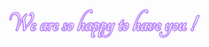
<svg width="345" height="53" viewBox="0 0 345 53" fill="none" xmlns="http://www.w3.org/2000/svg">
<mask id="path-1-outside-1" maskUnits="userSpaceOnUse" x="0" y="0" width="345" height="53" fill="black">
<rect fill="white" width="345" height="53"/>
<path d="M26.252 36.608C26.38 34.752 26.348 32.784 26.156 30.704C25.996 28.592 25.836 26.56 25.676 24.608C25.516 22.624 25.436 20.832 25.436 19.232C25.436 17.6 25.692 16.32 26.204 15.392C25.02 17.088 23.948 18.672 22.988 20.144C22.028 21.616 21.116 23.12 20.252 24.656C19.388 26.16 18.54 27.76 17.708 29.456C16.908 31.12 16.06 32.976 15.164 35.024C14.684 36.144 14.364 36.976 14.204 37.52C14.076 38.032 13.868 38.288 13.58 38.288C13.324 38.288 13.164 38.176 13.1 37.952C13.036 37.696 13.116 37.248 13.34 36.608C14.972 32.32 16.044 28.464 16.556 25.04C17.1 21.616 17.18 18.704 16.796 16.304C16.444 13.904 15.676 12.064 14.492 10.784C13.34 9.504 11.9 8.864 10.172 8.864C8.988 8.864 7.916 9.104 6.956 9.584C6.028 10.064 5.228 10.736 4.556 11.6C3.916 12.464 3.42 13.488 3.068 14.672C2.716 15.856 2.54 17.136 2.54 18.512C2.476 18.704 2.364 18.816 2.204 18.848C2.076 18.88 2.012 18.816 2.012 18.656C1.948 17.12 2.14 15.664 2.588 14.288C3.036 12.88 3.676 11.648 4.508 10.592C5.372 9.536 6.412 8.704 7.628 8.096C8.844 7.456 10.22 7.136 11.756 7.136C13.068 7.136 14.172 7.472 15.068 8.144C15.964 8.816 16.668 9.76 17.18 10.976C17.692 12.16 18.028 13.568 18.188 15.2C18.348 16.8 18.348 18.544 18.188 20.432C18.028 22.32 17.708 24.304 17.228 26.384C16.78 28.464 16.204 30.544 15.5 32.624C16.364 30.64 17.372 28.56 18.524 26.384C19.708 24.176 20.956 22.032 22.268 19.952C23.612 17.872 24.972 15.936 26.348 14.144C27.756 12.352 29.132 10.848 30.476 9.632C30.572 9.6 30.652 9.632 30.716 9.728C30.812 9.824 30.876 9.952 30.908 10.112C30.94 10.272 30.94 10.432 30.908 10.592C30.908 10.752 30.86 10.896 30.764 11.024C30.316 11.312 29.932 11.6 29.612 11.888C29.324 12.144 29.004 12.496 28.652 12.944C28.108 13.648 27.724 14.544 27.5 15.632C27.308 16.72 27.196 17.904 27.164 19.184C27.164 20.464 27.228 21.824 27.356 23.264C27.516 24.704 27.66 26.144 27.788 27.584C27.916 28.992 28.012 30.368 28.076 31.712C28.14 33.056 28.108 34.288 27.98 35.408C29.196 33.584 30.588 31.84 32.156 30.176C33.724 28.48 35.212 26.752 36.62 24.992C38.028 23.232 39.212 21.376 40.172 19.424C41.132 17.472 41.612 15.296 41.612 12.896C41.612 11.872 41.468 11.024 41.18 10.352C40.892 9.68 40.476 9.312 39.932 9.248C39.548 9.216 39.212 9.408 38.924 9.824C38.636 10.208 38.38 10.64 38.156 11.12C37.836 11.248 37.676 11.136 37.676 10.784C38.028 9.888 38.492 9.104 39.068 8.432C39.644 7.728 40.204 7.376 40.748 7.376C41.516 7.376 42.124 7.76 42.572 8.528C43.052 9.296 43.292 10.224 43.292 11.312C43.292 13.232 43.036 14.992 42.524 16.592C42.012 18.16 41.324 19.648 40.46 21.056C39.628 22.432 38.668 23.76 37.58 25.04C36.492 26.32 35.372 27.6 34.22 28.88C33.1 30.128 31.98 31.424 30.86 32.768C29.772 34.08 28.78 35.488 27.884 36.992C27.628 37.376 27.388 37.696 27.164 37.952C26.972 38.176 26.748 38.288 26.492 38.288C26.332 38.288 26.22 38.24 26.156 38.144C26.124 38.048 26.108 37.92 26.108 37.76C26.108 37.6 26.124 37.424 26.156 37.232C26.22 37.008 26.252 36.8 26.252 36.608Z"/>
<path d="M47.9128 28.112C47.9128 28.56 47.7368 28.976 47.3848 29.36C47.0328 29.744 46.5528 30.096 45.9448 30.416C45.3368 30.704 44.6327 30.976 43.8327 31.232C43.0647 31.488 42.2488 31.728 41.3848 31.952C41.3528 32.304 41.3207 32.656 41.2887 33.008C41.2887 33.36 41.2887 33.744 41.2887 34.16C41.2887 34.96 41.4647 35.632 41.8167 36.176C42.1687 36.72 42.6647 36.992 43.3047 36.992C43.9447 36.992 44.5367 36.832 45.0807 36.512C45.6567 36.192 46.1687 35.76 46.6167 35.216C46.7447 35.152 46.8408 35.168 46.9048 35.264C46.9688 35.36 46.9688 35.472 46.9048 35.6C46.3608 36.336 45.6728 36.976 44.8408 37.52C44.0408 38.032 43.1927 38.288 42.2967 38.288C41.4647 38.288 40.7767 38.016 40.2327 37.472C39.7207 36.928 39.4647 36.128 39.4647 35.072C39.4647 34.112 39.6407 33.104 39.9927 32.048C40.3447 30.96 40.8088 29.968 41.3848 29.072C41.9608 28.176 42.6167 27.44 43.3527 26.864C44.1207 26.288 44.9208 26 45.7528 26C46.3608 26 46.8727 26.224 47.2887 26.672C47.7048 27.088 47.9128 27.568 47.9128 28.112ZM44.7448 27.248C44.0088 27.248 43.3527 27.568 42.7767 28.208C42.2007 28.848 41.7848 29.856 41.5288 31.232C43.0648 31.008 44.1847 30.688 44.8887 30.272C45.6247 29.824 45.9928 29.328 45.9928 28.784C45.9928 28.336 45.8807 27.968 45.6567 27.68C45.4327 27.392 45.1288 27.248 44.7448 27.248Z"/>
<path d="M68.0941 35.264C68.1581 35.2 68.2381 35.2 68.3341 35.264C68.4301 35.328 68.4621 35.424 68.4301 35.552C67.7581 36.48 67.0861 37.168 66.4141 37.616C65.7741 38.064 65.2301 38.288 64.7821 38.288C64.4941 38.288 64.2541 38.144 64.0621 37.856C63.9021 37.568 63.7901 37.184 63.7261 36.704C63.6941 36.192 63.7101 35.632 63.7741 35.024C63.8701 34.384 64.0141 33.728 64.2061 33.056C63.3421 34.4 62.4301 35.568 61.4701 36.56C60.5101 37.52 59.5821 38.096 58.6861 38.288C58.1101 38.288 57.6141 38.016 57.1981 37.472C56.8141 36.896 56.6221 36.016 56.6221 34.832C56.6221 33.776 56.8301 32.736 57.2461 31.712C57.6941 30.656 58.2861 29.712 59.0221 28.88C59.7581 28.016 60.6061 27.328 61.5661 26.816C62.5261 26.304 63.5341 26.048 64.5901 26.048C65.1661 26.048 65.6621 26.112 66.0781 26.24C66.4941 26.368 66.8781 26.56 67.2301 26.816C67.4221 26.656 67.6781 26.512 67.9981 26.384C68.3501 26.224 68.6701 26.144 68.9581 26.144C69.1181 26.144 69.1661 26.224 69.1021 26.384C68.3661 27.28 67.7261 28.272 67.1821 29.36C66.6701 30.448 66.2701 31.504 65.9821 32.528C65.6941 33.552 65.5021 34.464 65.4061 35.264C65.3421 36.032 65.4061 36.56 65.5981 36.848C65.7581 37.072 66.0461 37.088 66.4621 36.896C66.8781 36.672 67.4221 36.128 68.0941 35.264ZM59.7421 36.656C60.0941 36.656 60.5421 36.416 61.0861 35.936C61.6621 35.424 62.2541 34.768 62.8621 33.968C63.4701 33.168 64.0621 32.272 64.6381 31.28C65.2461 30.256 65.7741 29.232 66.2221 28.208C66.0941 27.792 65.7901 27.456 65.3101 27.2C64.8621 26.944 64.3341 26.816 63.7261 26.816C63.0221 26.816 62.3501 27.008 61.7101 27.392C61.1021 27.744 60.5581 28.256 60.0781 28.928C59.5981 29.568 59.2141 30.336 58.9261 31.232C58.6381 32.128 58.4941 33.12 58.4941 34.208C58.4941 34.912 58.6061 35.504 58.8301 35.984C59.0861 36.432 59.3901 36.656 59.7421 36.656Z"/>
<path d="M75.0515 27.344C75.0515 27.824 75.0035 28.384 74.9075 29.024C74.8115 29.664 74.6835 30.304 74.5235 30.944C75.1635 29.408 75.8675 28.208 76.6355 27.344C77.4035 26.448 78.2355 26 79.1315 26C79.4835 26 79.8035 26.096 80.0915 26.288C80.3795 26.48 80.5235 26.752 80.5235 27.104C80.5235 27.36 80.4275 27.696 80.2355 28.112C80.0435 28.496 79.8515 28.784 79.6595 28.976C79.4675 29.104 79.3715 29.056 79.3715 28.832C79.3715 28.288 79.0035 28.016 78.2675 28.016C77.1475 28.016 76.1395 28.864 75.2435 30.56C74.3475 32.224 73.4995 34.544 72.6995 37.52C72.6355 37.84 72.4115 38.048 72.0275 38.144C71.6755 38.24 71.3715 38.288 71.1155 38.288C70.7635 38.288 70.6835 38.112 70.8755 37.76C71.1635 37.088 71.4355 36.368 71.6915 35.6C71.9475 34.8 72.1875 34 72.4115 33.2C72.6675 32.4 72.8755 31.616 73.0355 30.848C73.1955 30.08 73.3235 29.376 73.4195 28.736C73.5475 27.776 73.3875 27.296 72.9395 27.296C72.6835 27.296 72.3795 27.44 72.0275 27.728C71.7075 28.016 71.4035 28.352 71.1155 28.736C70.9875 28.8 70.8755 28.8 70.7795 28.736C70.6835 28.64 70.6675 28.528 70.7315 28.4C71.2115 27.792 71.7395 27.248 72.3155 26.768C72.9235 26.256 73.4835 26 73.9955 26C74.6995 26 75.0515 26.448 75.0515 27.344Z"/>
<path d="M88.5065 28.112C88.5065 28.56 88.3305 28.976 87.9785 29.36C87.6265 29.744 87.1465 30.096 86.5385 30.416C85.9305 30.704 85.2265 30.976 84.4265 31.232C83.6585 31.488 82.8425 31.728 81.9785 31.952C81.9465 32.304 81.9145 32.656 81.8825 33.008C81.8825 33.36 81.8825 33.744 81.8825 34.16C81.8825 34.96 82.0585 35.632 82.4105 36.176C82.7625 36.72 83.2585 36.992 83.8985 36.992C84.5385 36.992 85.1305 36.832 85.6745 36.512C86.2505 36.192 86.7625 35.76 87.2105 35.216C87.3385 35.152 87.4345 35.168 87.4985 35.264C87.5625 35.36 87.5625 35.472 87.4985 35.6C86.9545 36.336 86.2665 36.976 85.4345 37.52C84.6345 38.032 83.7865 38.288 82.8905 38.288C82.0585 38.288 81.3705 38.016 80.8265 37.472C80.3145 36.928 80.0585 36.128 80.0585 35.072C80.0585 34.112 80.2345 33.104 80.5865 32.048C80.9385 30.96 81.4025 29.968 81.9785 29.072C82.5545 28.176 83.2105 27.44 83.9465 26.864C84.7145 26.288 85.5145 26 86.3465 26C86.9545 26 87.4665 26.224 87.8825 26.672C88.2985 27.088 88.5065 27.568 88.5065 28.112ZM85.3385 27.248C84.6025 27.248 83.9465 27.568 83.3705 28.208C82.7945 28.848 82.3785 29.856 82.1225 31.232C83.6585 31.008 84.7785 30.688 85.4825 30.272C86.2185 29.824 86.5865 29.328 86.5865 28.784C86.5865 28.336 86.4745 27.968 86.2505 27.68C86.0265 27.392 85.7225 27.248 85.3385 27.248Z"/>
<path d="M102.4 26C103.04 26 103.568 26.112 103.984 26.336C104.432 26.528 104.656 26.752 104.656 27.008C104.656 27.36 104.576 27.76 104.416 28.208C104.288 28.656 104.144 29.024 103.984 29.312C103.92 29.376 103.824 29.392 103.696 29.36C103.6 29.296 103.568 29.216 103.6 29.12C103.696 28.896 103.76 28.64 103.792 28.352C103.824 28.064 103.808 27.808 103.744 27.584C103.584 26.944 103.136 26.624 102.4 26.624C101.856 26.624 101.408 26.784 101.056 27.104C100.736 27.424 100.576 27.904 100.576 28.544C100.576 29.056 100.704 29.552 100.96 30.032C101.248 30.48 101.552 30.944 101.872 31.424C102.224 31.872 102.528 32.368 102.784 32.912C103.072 33.424 103.216 34 103.216 34.64C103.216 35.664 102.848 36.528 102.112 37.232C101.408 37.936 100.336 38.288 98.8959 38.288C97.9039 38.288 97.0879 38.112 96.4479 37.76C95.8079 37.408 95.4879 37.04 95.4879 36.656C95.4879 36.368 95.6639 35.936 96.0159 35.36C96.3679 34.784 96.7679 34.32 97.2159 33.968C97.3119 33.904 97.3919 33.92 97.4559 34.016C97.5519 34.112 97.5679 34.208 97.5039 34.304C97.2479 34.56 97.0559 34.864 96.9279 35.216C96.7999 35.536 96.7679 35.824 96.8319 36.08C96.9279 36.624 97.1679 37.04 97.5519 37.328C97.9679 37.584 98.4479 37.712 98.9919 37.712C99.8239 37.712 100.464 37.488 100.912 37.04C101.392 36.592 101.632 36.016 101.632 35.312C101.632 34.704 101.488 34.144 101.2 33.632C100.912 33.088 100.592 32.576 100.24 32.096C99.9199 31.584 99.6159 31.088 99.3279 30.608C99.0719 30.096 98.9439 29.552 98.9439 28.976C98.9439 28.144 99.2479 27.44 99.8559 26.864C100.496 26.288 101.344 26 102.4 26Z"/>
<path d="M112.551 26C113.415 26 114.055 26.288 114.471 26.864C114.887 27.44 115.095 28.192 115.095 29.12C115.095 30.208 114.887 31.296 114.471 32.384C114.055 33.472 113.527 34.464 112.887 35.36C112.247 36.224 111.543 36.928 110.775 37.472C110.039 38.016 109.351 38.288 108.711 38.288C107.943 38.288 107.335 37.984 106.887 37.376C106.439 36.768 106.215 35.904 106.215 34.784C106.215 33.888 106.391 32.928 106.743 31.904C107.095 30.88 107.559 29.936 108.135 29.072C108.743 28.176 109.415 27.44 110.151 26.864C110.919 26.288 111.719 26 112.551 26ZM109.671 36.8C110.151 36.8 110.615 36.64 111.063 36.32C111.543 35.968 111.959 35.52 112.311 34.976C112.663 34.4 112.935 33.744 113.127 33.008C113.351 32.272 113.463 31.504 113.463 30.704C113.463 29.744 113.303 28.992 112.983 28.448C112.663 27.872 112.135 27.584 111.399 27.584C110.919 27.584 110.455 27.76 110.007 28.112C109.559 28.432 109.159 28.88 108.807 29.456C108.487 30 108.231 30.656 108.039 31.424C107.847 32.16 107.751 32.944 107.751 33.776C107.751 35.792 108.391 36.8 109.671 36.8Z"/>
<path d="M124.023 37.856C125.463 32.352 127.079 27.392 128.871 22.976C130.663 18.56 132.535 14.8 134.487 11.696C136.471 8.592 138.487 6.208 140.535 4.544C142.583 2.848 144.567 2 146.487 2C147.191 2 147.767 2.144 148.215 2.432C148.695 2.688 149.015 3.024 149.175 3.44C149.367 3.856 149.415 4.32 149.319 4.832C149.255 5.344 149.031 5.84 148.647 6.32C148.583 6.416 148.503 6.448 148.407 6.416C148.311 6.384 148.263 6.304 148.263 6.176C148.391 5.536 148.199 4.928 147.687 4.352C147.175 3.776 146.359 3.488 145.239 3.488C143.735 3.488 142.199 4.08 140.631 5.264C139.063 6.448 137.495 8.272 135.927 10.736C134.359 13.168 132.807 16.24 131.271 19.952C129.767 23.664 128.311 28.064 126.903 33.152C127.415 32.16 128.007 31.232 128.679 30.368C129.351 29.472 130.039 28.704 130.743 28.064C131.447 27.424 132.151 26.928 132.855 26.576C133.591 26.192 134.295 26 134.967 26C135.351 26 135.639 26.096 135.831 26.288C136.023 26.48 136.119 26.704 136.119 26.96C136.119 27.376 135.975 27.84 135.687 28.352C135.015 29.536 134.455 30.752 134.007 32C133.591 33.248 133.383 34.384 133.383 35.408C133.383 35.856 133.431 36.224 133.527 36.512C133.655 36.8 133.847 36.944 134.103 36.944C134.423 36.944 134.759 36.784 135.111 36.464C135.495 36.112 135.831 35.728 136.119 35.312C136.215 35.248 136.311 35.264 136.407 35.36C136.503 35.424 136.535 35.52 136.503 35.648C136.311 35.936 136.071 36.24 135.783 36.56C135.495 36.848 135.175 37.136 134.823 37.424C134.503 37.68 134.167 37.888 133.815 38.048C133.463 38.208 133.143 38.288 132.855 38.288C132.055 38.288 131.655 37.616 131.655 36.272C131.655 35.12 131.847 33.872 132.231 32.528C132.615 31.152 133.079 29.936 133.623 28.88C133.815 28.56 133.911 28.288 133.911 28.064C133.911 27.776 133.735 27.632 133.383 27.632C132.807 27.632 132.183 27.856 131.511 28.304C130.839 28.752 130.151 29.408 129.447 30.272C128.743 31.136 128.071 32.192 127.431 33.44C126.791 34.656 126.215 36.032 125.703 37.568C125.639 37.792 125.463 37.968 125.175 38.096C124.919 38.224 124.663 38.288 124.407 38.288C124.055 38.288 123.927 38.144 124.023 37.856Z"/>
<path d="M149.75 35.264C149.814 35.2 149.894 35.2 149.99 35.264C150.086 35.328 150.118 35.424 150.086 35.552C149.414 36.48 148.742 37.168 148.07 37.616C147.43 38.064 146.886 38.288 146.438 38.288C146.15 38.288 145.91 38.144 145.718 37.856C145.558 37.568 145.446 37.184 145.382 36.704C145.35 36.192 145.366 35.632 145.43 35.024C145.526 34.384 145.67 33.728 145.862 33.056C144.998 34.4 144.086 35.568 143.126 36.56C142.166 37.52 141.238 38.096 140.342 38.288C139.766 38.288 139.27 38.016 138.854 37.472C138.47 36.896 138.278 36.016 138.278 34.832C138.278 33.776 138.486 32.736 138.902 31.712C139.35 30.656 139.942 29.712 140.678 28.88C141.414 28.016 142.262 27.328 143.222 26.816C144.182 26.304 145.19 26.048 146.246 26.048C146.822 26.048 147.318 26.112 147.734 26.24C148.15 26.368 148.534 26.56 148.886 26.816C149.078 26.656 149.334 26.512 149.654 26.384C150.006 26.224 150.326 26.144 150.614 26.144C150.774 26.144 150.822 26.224 150.758 26.384C150.022 27.28 149.382 28.272 148.838 29.36C148.326 30.448 147.926 31.504 147.638 32.528C147.35 33.552 147.158 34.464 147.062 35.264C146.998 36.032 147.062 36.56 147.254 36.848C147.414 37.072 147.702 37.088 148.118 36.896C148.534 36.672 149.078 36.128 149.75 35.264ZM141.398 36.656C141.75 36.656 142.198 36.416 142.742 35.936C143.318 35.424 143.91 34.768 144.518 33.968C145.126 33.168 145.718 32.272 146.294 31.28C146.902 30.256 147.43 29.232 147.878 28.208C147.75 27.792 147.446 27.456 146.966 27.2C146.518 26.944 145.99 26.816 145.382 26.816C144.678 26.816 144.006 27.008 143.366 27.392C142.758 27.744 142.214 28.256 141.734 28.928C141.254 29.568 140.87 30.336 140.582 31.232C140.294 32.128 140.15 33.12 140.15 34.208C140.15 34.912 140.262 35.504 140.486 35.984C140.742 36.432 141.046 36.656 141.398 36.656Z"/>
<path d="M160.836 26.048C161.476 26.048 161.988 26.336 162.372 26.912C162.756 27.488 162.948 28.224 162.948 29.12C162.948 30.368 162.724 31.552 162.276 32.672C161.86 33.76 161.268 34.736 160.5 35.6C159.764 36.432 158.884 37.104 157.86 37.616C156.836 38.096 155.716 38.336 154.5 38.336C153.956 38.336 153.508 38.224 153.156 38C152.612 39.6 152.116 41.296 151.668 43.088C151.22 44.912 150.996 46.608 150.996 48.176C150.996 48.88 151.364 49.184 152.1 49.088C152.58 48.992 153.06 48.8 153.54 48.512C153.636 48.48 153.684 48.528 153.684 48.656C153.716 48.816 153.7 48.944 153.636 49.04C153.252 49.264 152.724 49.488 152.052 49.712C151.38 49.936 150.74 50.048 150.132 50.048C149.876 50.048 149.668 49.984 149.508 49.856C149.348 49.76 149.268 49.568 149.268 49.28C149.268 47.648 149.524 45.76 150.036 43.616C150.548 41.472 151.22 39.248 152.052 36.944C151.988 36.848 151.924 36.752 151.86 36.656C151.828 36.528 151.796 36.4 151.764 36.272C151.732 36.144 151.972 36 152.484 35.84C152.9 34.688 153.348 33.536 153.828 32.384C154.308 31.232 154.788 30.112 155.268 29.024C155.876 27.68 156.148 26.864 156.084 26.576C156.052 26.256 155.86 26.192 155.508 26.384C155.284 26.512 155.028 26.688 154.74 26.912C154.452 27.136 154.18 27.392 153.924 27.68C153.86 27.744 153.78 27.728 153.684 27.632C153.62 27.504 153.604 27.408 153.636 27.344C153.828 27.12 154.084 26.864 154.404 26.576C154.724 26.288 155.044 26.016 155.364 25.76C155.716 25.472 156.052 25.232 156.372 25.04C156.724 24.848 157.028 24.752 157.284 24.752C157.54 24.752 157.7 24.896 157.764 25.184C157.86 25.44 157.812 25.792 157.62 26.24C157.428 26.784 157.172 27.424 156.852 28.16C156.564 28.864 156.244 29.568 155.892 30.272C156.788 28.928 157.668 27.888 158.532 27.152C159.396 26.416 160.164 26.048 160.836 26.048ZM155.7 37.376C156.5 37.376 157.236 37.2 157.908 36.848C158.612 36.496 159.204 36.016 159.684 35.408C160.196 34.768 160.58 34.032 160.836 33.2C161.124 32.336 161.268 31.392 161.268 30.368C161.268 29.6 161.124 28.976 160.836 28.496C160.58 27.984 160.164 27.728 159.588 27.728C158.852 27.728 157.972 28.384 156.948 29.696C155.924 31.008 154.98 32.864 154.116 35.264C154.052 35.424 153.988 35.584 153.924 35.744C153.892 35.904 153.844 36.064 153.78 36.224C153.94 36.576 154.164 36.864 154.452 37.088C154.772 37.28 155.188 37.376 155.7 37.376Z"/>
<path d="M173.351 26.048C173.991 26.048 174.503 26.336 174.887 26.912C175.271 27.488 175.463 28.224 175.463 29.12C175.463 30.368 175.239 31.552 174.791 32.672C174.375 33.76 173.783 34.736 173.015 35.6C172.279 36.432 171.399 37.104 170.375 37.616C169.351 38.096 168.231 38.336 167.015 38.336C166.471 38.336 166.023 38.224 165.671 38C165.127 39.6 164.631 41.296 164.183 43.088C163.735 44.912 163.511 46.608 163.511 48.176C163.511 48.88 163.879 49.184 164.615 49.088C165.095 48.992 165.575 48.8 166.055 48.512C166.151 48.48 166.199 48.528 166.199 48.656C166.231 48.816 166.215 48.944 166.151 49.04C165.767 49.264 165.239 49.488 164.567 49.712C163.895 49.936 163.255 50.048 162.647 50.048C162.391 50.048 162.183 49.984 162.023 49.856C161.863 49.76 161.783 49.568 161.783 49.28C161.783 47.648 162.039 45.76 162.551 43.616C163.063 41.472 163.735 39.248 164.567 36.944C164.503 36.848 164.439 36.752 164.375 36.656C164.343 36.528 164.311 36.4 164.279 36.272C164.247 36.144 164.487 36 164.999 35.84C165.415 34.688 165.863 33.536 166.343 32.384C166.823 31.232 167.303 30.112 167.783 29.024C168.391 27.68 168.663 26.864 168.599 26.576C168.567 26.256 168.375 26.192 168.023 26.384C167.799 26.512 167.543 26.688 167.255 26.912C166.967 27.136 166.695 27.392 166.439 27.68C166.375 27.744 166.295 27.728 166.199 27.632C166.135 27.504 166.119 27.408 166.151 27.344C166.343 27.12 166.599 26.864 166.919 26.576C167.239 26.288 167.559 26.016 167.879 25.76C168.231 25.472 168.567 25.232 168.887 25.04C169.239 24.848 169.543 24.752 169.799 24.752C170.055 24.752 170.215 24.896 170.279 25.184C170.375 25.44 170.327 25.792 170.135 26.24C169.943 26.784 169.687 27.424 169.367 28.16C169.079 28.864 168.759 29.568 168.407 30.272C169.303 28.928 170.183 27.888 171.047 27.152C171.911 26.416 172.679 26.048 173.351 26.048ZM168.215 37.376C169.015 37.376 169.751 37.2 170.423 36.848C171.127 36.496 171.719 36.016 172.199 35.408C172.711 34.768 173.095 34.032 173.351 33.2C173.639 32.336 173.783 31.392 173.783 30.368C173.783 29.6 173.639 28.976 173.351 28.496C173.095 27.984 172.679 27.728 172.103 27.728C171.367 27.728 170.487 28.384 169.463 29.696C168.439 31.008 167.495 32.864 166.631 35.264C166.567 35.424 166.503 35.584 166.439 35.744C166.407 35.904 166.359 36.064 166.295 36.224C166.455 36.576 166.679 36.864 166.967 37.088C167.287 37.28 167.703 37.376 168.215 37.376Z"/>
<path d="M187.595 27.152C187.627 27.056 187.707 26.96 187.835 26.864C187.963 26.736 188.107 26.608 188.267 26.48C188.459 26.352 188.635 26.256 188.795 26.192C188.987 26.096 189.131 26.048 189.227 26.048C189.515 26.048 189.627 26.16 189.563 26.384C188.859 28.368 188.171 30.304 187.499 32.192C186.827 34.048 186.107 35.984 185.339 38C184.475 40.24 183.547 42.112 182.555 43.616C181.595 45.152 180.571 46.384 179.483 47.312C178.427 48.272 177.323 48.96 176.171 49.376C175.019 49.792 173.835 50 172.619 50C170.923 50 169.643 49.568 168.779 48.704C167.883 47.872 167.435 46.832 167.435 45.584C167.435 45.008 167.595 44.4 167.915 43.76C168.203 43.12 168.667 42.56 169.307 42.08C169.403 42.016 169.499 42.048 169.595 42.176C169.659 42.304 169.659 42.4 169.595 42.464C169.083 43.072 168.827 43.76 168.827 44.528C168.827 45.872 169.211 46.96 169.979 47.792C170.747 48.624 171.915 49.04 173.483 49.04C174.603 49.04 175.627 48.864 176.555 48.512C177.515 48.16 178.411 47.536 179.243 46.64C180.107 45.744 180.923 44.544 181.691 43.04C182.491 41.536 183.307 39.648 184.139 37.376C184.491 36.32 184.827 35.344 185.147 34.448C185.499 33.552 185.851 32.624 186.203 31.664C184.987 33.584 183.707 35.152 182.363 36.368C181.051 37.584 179.883 38.24 178.859 38.336C178.443 38.336 178.139 38.144 177.947 37.76C177.755 37.376 177.659 36.848 177.659 36.176C177.659 35.6 177.723 34.976 177.851 34.304C177.979 33.6 178.155 32.88 178.379 32.144C178.635 31.408 178.939 30.672 179.291 29.936C179.675 29.168 180.091 28.432 180.539 27.728C180.187 27.984 179.819 28.272 179.435 28.592C179.051 28.88 178.731 29.152 178.475 29.408C178.379 29.472 178.283 29.456 178.187 29.36C178.123 29.232 178.123 29.12 178.187 29.024C178.635 28.576 179.243 28.064 180.011 27.488C180.779 26.912 181.531 26.432 182.267 26.048C182.587 26.048 182.715 26.192 182.651 26.48C182.171 27.12 181.723 27.84 181.307 28.64C180.923 29.408 180.587 30.192 180.299 30.992C180.011 31.76 179.787 32.528 179.627 33.296C179.467 34.064 179.387 34.752 179.387 35.36C179.387 36.256 179.691 36.704 180.299 36.704C180.811 36.704 181.419 36.368 182.123 35.696C182.859 34.992 183.579 34.16 184.283 33.2C185.019 32.208 185.675 31.168 186.251 30.08C186.859 28.96 187.307 27.984 187.595 27.152Z"/>
<path d="M206.491 26.192C206.651 26.256 206.715 26.352 206.683 26.48C206.651 26.608 206.507 26.688 206.251 26.72C205.739 26.752 205.163 26.784 204.523 26.816C203.915 26.848 203.291 26.896 202.651 26.96C202.011 28.56 201.483 30.096 201.067 31.568C200.651 33.04 200.443 34.256 200.443 35.216C200.443 36.304 200.859 36.848 201.691 36.848C202.523 36.848 203.435 36.112 204.427 34.64C204.523 34.576 204.619 34.592 204.715 34.688C204.811 34.752 204.843 34.864 204.811 35.024C204.523 35.472 204.187 35.904 203.803 36.32C203.451 36.704 203.083 37.04 202.699 37.328C202.315 37.616 201.947 37.856 201.595 38.048C201.243 38.208 200.955 38.288 200.731 38.288C200.027 38.288 199.499 38.08 199.147 37.664C198.827 37.216 198.667 36.688 198.667 36.08C198.667 35.024 198.891 33.696 199.339 32.096C199.787 30.496 200.347 28.848 201.019 27.152C200.603 27.216 200.203 27.28 199.819 27.344C199.435 27.408 199.067 27.472 198.715 27.536C198.555 27.504 198.507 27.424 198.571 27.296C198.667 27.168 198.811 27.04 199.003 26.912C199.227 26.784 199.483 26.672 199.771 26.576C200.059 26.448 200.331 26.384 200.587 26.384C200.747 26.352 200.875 26.336 200.971 26.336C201.099 26.336 201.227 26.336 201.355 26.336C201.803 25.344 202.251 24.4 202.699 23.504C203.147 22.576 203.595 21.728 204.043 20.96C204.235 20.768 204.443 20.608 204.667 20.48C204.923 20.32 205.163 20.224 205.387 20.192C205.611 20.128 205.787 20.112 205.915 20.144C206.043 20.144 206.091 20.192 206.059 20.288C205.515 21.12 204.971 22.048 204.427 23.072C203.915 24.096 203.419 25.152 202.939 26.24C203.515 26.24 204.091 26.24 204.667 26.24C205.243 26.208 205.851 26.192 206.491 26.192Z"/>
<path d="M212.582 26C213.446 26 214.086 26.288 214.502 26.864C214.918 27.44 215.126 28.192 215.126 29.12C215.126 30.208 214.918 31.296 214.502 32.384C214.086 33.472 213.558 34.464 212.918 35.36C212.278 36.224 211.574 36.928 210.806 37.472C210.07 38.016 209.382 38.288 208.742 38.288C207.974 38.288 207.366 37.984 206.918 37.376C206.47 36.768 206.246 35.904 206.246 34.784C206.246 33.888 206.422 32.928 206.774 31.904C207.126 30.88 207.59 29.936 208.166 29.072C208.774 28.176 209.446 27.44 210.182 26.864C210.95 26.288 211.75 26 212.582 26ZM209.702 36.8C210.182 36.8 210.646 36.64 211.094 36.32C211.574 35.968 211.99 35.52 212.342 34.976C212.694 34.4 212.966 33.744 213.158 33.008C213.382 32.272 213.494 31.504 213.494 30.704C213.494 29.744 213.334 28.992 213.014 28.448C212.694 27.872 212.166 27.584 211.43 27.584C210.95 27.584 210.486 27.76 210.038 28.112C209.59 28.432 209.19 28.88 208.838 29.456C208.518 30 208.262 30.656 208.07 31.424C207.878 32.16 207.782 32.944 207.782 33.776C207.782 35.792 208.422 36.8 209.702 36.8Z"/>
<path d="M224.054 37.856C225.494 32.352 227.11 27.392 228.902 22.976C230.694 18.56 232.566 14.8 234.518 11.696C236.502 8.592 238.518 6.208 240.566 4.544C242.614 2.848 244.598 2 246.518 2C247.222 2 247.798 2.144 248.246 2.432C248.726 2.688 249.046 3.024 249.206 3.44C249.398 3.856 249.446 4.32 249.35 4.832C249.286 5.344 249.062 5.84 248.678 6.32C248.614 6.416 248.534 6.448 248.438 6.416C248.342 6.384 248.294 6.304 248.294 6.176C248.422 5.536 248.23 4.928 247.718 4.352C247.206 3.776 246.39 3.488 245.27 3.488C243.766 3.488 242.23 4.08 240.662 5.264C239.094 6.448 237.526 8.272 235.958 10.736C234.39 13.168 232.838 16.24 231.302 19.952C229.798 23.664 228.342 28.064 226.934 33.152C227.446 32.16 228.038 31.232 228.71 30.368C229.382 29.472 230.07 28.704 230.774 28.064C231.478 27.424 232.182 26.928 232.886 26.576C233.622 26.192 234.326 26 234.998 26C235.382 26 235.67 26.096 235.862 26.288C236.054 26.48 236.15 26.704 236.15 26.96C236.15 27.376 236.006 27.84 235.718 28.352C235.046 29.536 234.486 30.752 234.038 32C233.622 33.248 233.414 34.384 233.414 35.408C233.414 35.856 233.462 36.224 233.558 36.512C233.686 36.8 233.878 36.944 234.134 36.944C234.454 36.944 234.79 36.784 235.142 36.464C235.526 36.112 235.862 35.728 236.15 35.312C236.246 35.248 236.342 35.264 236.438 35.36C236.534 35.424 236.566 35.52 236.534 35.648C236.342 35.936 236.102 36.24 235.814 36.56C235.526 36.848 235.206 37.136 234.854 37.424C234.534 37.68 234.198 37.888 233.846 38.048C233.494 38.208 233.174 38.288 232.886 38.288C232.086 38.288 231.686 37.616 231.686 36.272C231.686 35.12 231.878 33.872 232.262 32.528C232.646 31.152 233.11 29.936 233.654 28.88C233.846 28.56 233.942 28.288 233.942 28.064C233.942 27.776 233.766 27.632 233.414 27.632C232.838 27.632 232.214 27.856 231.542 28.304C230.87 28.752 230.182 29.408 229.478 30.272C228.774 31.136 228.102 32.192 227.462 33.44C226.822 34.656 226.246 36.032 225.734 37.568C225.67 37.792 225.494 37.968 225.206 38.096C224.95 38.224 224.694 38.288 224.438 38.288C224.086 38.288 223.958 38.144 224.054 37.856Z"/>
<path d="M249.782 35.264C249.846 35.2 249.926 35.2 250.022 35.264C250.118 35.328 250.15 35.424 250.118 35.552C249.446 36.48 248.774 37.168 248.102 37.616C247.462 38.064 246.918 38.288 246.47 38.288C246.182 38.288 245.942 38.144 245.75 37.856C245.59 37.568 245.478 37.184 245.414 36.704C245.382 36.192 245.398 35.632 245.462 35.024C245.558 34.384 245.702 33.728 245.894 33.056C245.03 34.4 244.118 35.568 243.158 36.56C242.198 37.52 241.27 38.096 240.374 38.288C239.798 38.288 239.302 38.016 238.886 37.472C238.502 36.896 238.31 36.016 238.31 34.832C238.31 33.776 238.518 32.736 238.934 31.712C239.382 30.656 239.974 29.712 240.71 28.88C241.446 28.016 242.294 27.328 243.254 26.816C244.214 26.304 245.222 26.048 246.278 26.048C246.854 26.048 247.35 26.112 247.766 26.24C248.182 26.368 248.566 26.56 248.918 26.816C249.11 26.656 249.366 26.512 249.686 26.384C250.038 26.224 250.358 26.144 250.646 26.144C250.806 26.144 250.854 26.224 250.79 26.384C250.054 27.28 249.414 28.272 248.87 29.36C248.358 30.448 247.958 31.504 247.67 32.528C247.382 33.552 247.19 34.464 247.094 35.264C247.03 36.032 247.094 36.56 247.286 36.848C247.446 37.072 247.734 37.088 248.15 36.896C248.566 36.672 249.11 36.128 249.782 35.264ZM241.43 36.656C241.782 36.656 242.23 36.416 242.774 35.936C243.35 35.424 243.942 34.768 244.55 33.968C245.158 33.168 245.75 32.272 246.326 31.28C246.934 30.256 247.462 29.232 247.91 28.208C247.782 27.792 247.478 27.456 246.998 27.2C246.55 26.944 246.022 26.816 245.414 26.816C244.71 26.816 244.038 27.008 243.398 27.392C242.79 27.744 242.246 28.256 241.766 28.928C241.286 29.568 240.902 30.336 240.614 31.232C240.326 32.128 240.182 33.12 240.182 34.208C240.182 34.912 240.294 35.504 240.518 35.984C240.774 36.432 241.078 36.656 241.43 36.656Z"/>
<path d="M255.827 37.616C255.379 37.808 254.931 37.968 254.483 38.096C254.035 38.224 253.635 38.288 253.283 38.288C252.899 38.288 252.803 38.08 252.995 37.664C253.539 36.32 254.003 34.864 254.387 33.296C254.771 31.696 255.027 30.272 255.155 29.024C255.251 27.904 255.075 27.344 254.627 27.344C254.179 27.344 253.587 27.712 252.851 28.448C252.691 28.512 252.563 28.496 252.467 28.4C252.371 28.304 252.371 28.192 252.467 28.064C253.203 27.328 253.843 26.8 254.387 26.48C254.963 26.16 255.491 26 255.971 26C256.355 26 256.611 26.144 256.739 26.432C256.899 26.72 256.979 27.088 256.979 27.536C256.979 28.144 256.915 28.864 256.787 29.696C256.659 30.528 256.483 31.408 256.259 32.336C256.067 33.232 255.843 34.128 255.587 35.024C255.331 35.888 255.091 36.672 254.867 37.376C255.763 37.152 256.659 36.736 257.555 36.128C258.451 35.52 259.251 34.816 259.955 34.016C260.659 33.216 261.219 32.352 261.635 31.424C262.083 30.464 262.307 29.504 262.307 28.544C262.307 27.712 262.035 27.296 261.491 27.296C261.043 27.296 260.643 27.552 260.291 28.064C260.195 28.128 260.115 28.112 260.051 28.016C259.987 27.92 259.971 27.824 260.003 27.728C260.259 27.312 260.611 26.928 261.059 26.576C261.539 26.192 262.003 26 262.451 26C262.803 26 263.091 26.16 263.315 26.48C263.571 26.8 263.699 27.28 263.699 27.92C263.699 28.848 263.491 29.776 263.075 30.704C262.691 31.632 262.147 32.528 261.443 33.392C260.739 34.256 259.907 35.056 258.947 35.792C257.987 36.528 256.947 37.136 255.827 37.616Z"/>
<path d="M273.85 28.112C273.85 28.56 273.674 28.976 273.322 29.36C272.97 29.744 272.49 30.096 271.882 30.416C271.274 30.704 270.57 30.976 269.77 31.232C269.002 31.488 268.186 31.728 267.322 31.952C267.29 32.304 267.258 32.656 267.226 33.008C267.226 33.36 267.226 33.744 267.226 34.16C267.226 34.96 267.402 35.632 267.754 36.176C268.106 36.72 268.602 36.992 269.242 36.992C269.882 36.992 270.474 36.832 271.018 36.512C271.594 36.192 272.106 35.76 272.554 35.216C272.682 35.152 272.778 35.168 272.842 35.264C272.906 35.36 272.906 35.472 272.842 35.6C272.298 36.336 271.61 36.976 270.778 37.52C269.978 38.032 269.13 38.288 268.234 38.288C267.402 38.288 266.714 38.016 266.17 37.472C265.658 36.928 265.402 36.128 265.402 35.072C265.402 34.112 265.578 33.104 265.93 32.048C266.282 30.96 266.746 29.968 267.322 29.072C267.898 28.176 268.554 27.44 269.29 26.864C270.058 26.288 270.858 26 271.69 26C272.298 26 272.81 26.224 273.226 26.672C273.642 27.088 273.85 27.568 273.85 28.112ZM270.682 27.248C269.946 27.248 269.29 27.568 268.714 28.208C268.138 28.848 267.722 29.856 267.466 31.232C269.002 31.008 270.122 30.688 270.826 30.272C271.562 29.824 271.93 29.328 271.93 28.784C271.93 28.336 271.818 27.968 271.594 27.68C271.37 27.392 271.066 27.248 270.682 27.248Z"/>
<path d="M292.736 27.152C292.768 27.056 292.848 26.96 292.976 26.864C293.104 26.736 293.248 26.608 293.408 26.48C293.6 26.352 293.776 26.256 293.936 26.192C294.128 26.096 294.272 26.048 294.368 26.048C294.656 26.048 294.768 26.16 294.704 26.384C294 28.368 293.312 30.304 292.64 32.192C291.968 34.048 291.248 35.984 290.48 38C289.616 40.24 288.688 42.112 287.696 43.616C286.736 45.152 285.712 46.384 284.624 47.312C283.568 48.272 282.464 48.96 281.312 49.376C280.16 49.792 278.976 50 277.76 50C276.064 50 274.784 49.568 273.92 48.704C273.024 47.872 272.576 46.832 272.576 45.584C272.576 45.008 272.736 44.4 273.056 43.76C273.344 43.12 273.808 42.56 274.448 42.08C274.544 42.016 274.64 42.048 274.736 42.176C274.8 42.304 274.8 42.4 274.736 42.464C274.224 43.072 273.968 43.76 273.968 44.528C273.968 45.872 274.352 46.96 275.12 47.792C275.888 48.624 277.056 49.04 278.624 49.04C279.744 49.04 280.768 48.864 281.696 48.512C282.656 48.16 283.552 47.536 284.384 46.64C285.248 45.744 286.064 44.544 286.832 43.04C287.632 41.536 288.448 39.648 289.28 37.376C289.632 36.32 289.968 35.344 290.288 34.448C290.64 33.552 290.992 32.624 291.344 31.664C290.128 33.584 288.848 35.152 287.504 36.368C286.192 37.584 285.024 38.24 284 38.336C283.584 38.336 283.28 38.144 283.088 37.76C282.896 37.376 282.8 36.848 282.8 36.176C282.8 35.6 282.864 34.976 282.992 34.304C283.12 33.6 283.296 32.88 283.52 32.144C283.776 31.408 284.08 30.672 284.432 29.936C284.816 29.168 285.232 28.432 285.68 27.728C285.328 27.984 284.96 28.272 284.576 28.592C284.192 28.88 283.872 29.152 283.616 29.408C283.52 29.472 283.424 29.456 283.328 29.36C283.264 29.232 283.264 29.12 283.328 29.024C283.776 28.576 284.384 28.064 285.152 27.488C285.92 26.912 286.672 26.432 287.408 26.048C287.728 26.048 287.856 26.192 287.792 26.48C287.312 27.12 286.864 27.84 286.448 28.64C286.064 29.408 285.728 30.192 285.44 30.992C285.152 31.76 284.928 32.528 284.768 33.296C284.608 34.064 284.528 34.752 284.528 35.36C284.528 36.256 284.832 36.704 285.44 36.704C285.952 36.704 286.56 36.368 287.264 35.696C288 34.992 288.72 34.16 289.424 33.2C290.16 32.208 290.816 31.168 291.392 30.08C292 28.96 292.448 27.984 292.736 27.152Z"/>
<path d="M302.301 26C303.165 26 303.805 26.288 304.221 26.864C304.637 27.44 304.845 28.192 304.845 29.12C304.845 30.208 304.637 31.296 304.221 32.384C303.805 33.472 303.277 34.464 302.637 35.36C301.997 36.224 301.293 36.928 300.525 37.472C299.789 38.016 299.101 38.288 298.461 38.288C297.693 38.288 297.085 37.984 296.637 37.376C296.189 36.768 295.965 35.904 295.965 34.784C295.965 33.888 296.141 32.928 296.493 31.904C296.845 30.88 297.309 29.936 297.885 29.072C298.493 28.176 299.165 27.44 299.901 26.864C300.669 26.288 301.469 26 302.301 26ZM299.421 36.8C299.901 36.8 300.365 36.64 300.813 36.32C301.293 35.968 301.709 35.52 302.061 34.976C302.413 34.4 302.685 33.744 302.877 33.008C303.101 32.272 303.213 31.504 303.213 30.704C303.213 29.744 303.053 28.992 302.733 28.448C302.413 27.872 301.885 27.584 301.149 27.584C300.669 27.584 300.205 27.76 299.757 28.112C299.309 28.432 298.909 28.88 298.557 29.456C298.237 30 297.981 30.656 297.789 31.424C297.597 32.16 297.501 32.944 297.501 33.776C297.501 35.792 298.141 36.8 299.421 36.8Z"/>
<path d="M308.426 38.288C308.01 38.288 307.642 38.096 307.322 37.712C307.002 37.296 306.842 36.768 306.842 36.128C306.842 35.616 306.906 35.024 307.034 34.352C307.194 33.648 307.386 32.912 307.61 32.144C307.866 31.376 308.17 30.608 308.522 29.84C308.874 29.072 309.274 28.352 309.722 27.68C309.37 27.936 309.002 28.224 308.618 28.544C308.234 28.832 307.914 29.104 307.658 29.36C307.562 29.424 307.482 29.408 307.418 29.312C307.354 29.184 307.338 29.072 307.37 28.976C307.594 28.752 307.882 28.496 308.234 28.208C308.586 27.92 308.954 27.632 309.338 27.344C309.754 27.056 310.17 26.784 310.586 26.528C311.034 26.24 311.45 26 311.834 25.808C311.962 25.776 312.058 25.808 312.122 25.904C312.218 26 312.25 26.112 312.218 26.24C311.194 27.552 310.362 29.008 309.722 30.608C309.114 32.176 308.81 33.68 308.81 35.12C308.81 36.048 309.082 36.512 309.626 36.512C310.042 36.512 310.554 36.24 311.162 35.696C311.802 35.12 312.458 34.384 313.13 33.488C313.802 32.56 314.474 31.52 315.146 30.368C315.85 29.216 316.49 28.048 317.066 26.864C317.162 26.64 317.338 26.448 317.594 26.288C317.882 26.096 318.186 26 318.506 26C318.922 26 319.066 26.128 318.938 26.384C318.49 27.216 318.09 28 317.738 28.736C317.386 29.44 317.098 30.144 316.874 30.848C316.65 31.552 316.474 32.272 316.346 33.008C316.25 33.744 316.202 34.544 316.202 35.408C316.202 36.432 316.49 36.944 317.066 36.944C317.322 36.944 317.61 36.816 317.93 36.56C318.25 36.272 318.57 35.904 318.89 35.456C318.986 35.392 319.082 35.392 319.178 35.456C319.274 35.52 319.29 35.632 319.226 35.792C318.778 36.464 318.25 37.056 317.642 37.568C317.066 38.048 316.506 38.288 315.962 38.288C315.546 38.288 315.194 38.08 314.906 37.664C314.618 37.248 314.474 36.688 314.474 35.984C314.474 35.216 314.538 34.4 314.666 33.536C314.826 32.64 315.066 31.744 315.386 30.848C314.778 32.032 314.138 33.088 313.466 34.016C312.794 34.912 312.138 35.68 311.498 36.32C310.89 36.96 310.314 37.456 309.77 37.808C309.226 38.128 308.778 38.288 308.426 38.288Z"/>
<path d="M330.133 38.288C329.717 38.288 329.509 37.936 329.509 37.232C329.509 37.04 329.573 36.832 329.701 36.608C329.861 36.384 330.036 36.16 330.228 35.936C330.452 35.712 330.692 35.536 330.948 35.408C331.236 35.248 331.524 35.168 331.812 35.168C332.132 35.168 332.293 35.392 332.293 35.84C332.293 36.096 332.212 36.368 332.052 36.656C331.924 36.944 331.749 37.216 331.525 37.472C331.301 37.696 331.061 37.888 330.805 38.048C330.581 38.208 330.357 38.288 330.133 38.288ZM341.988 13.088C341.348 14.336 340.612 15.856 339.78 17.648C338.98 19.408 338.164 21.184 337.332 22.976C336.5 24.768 335.716 26.48 334.98 28.112C334.244 29.712 333.669 30.992 333.253 31.952C332.997 32.24 332.773 32.352 332.581 32.288C332.421 32.192 332.388 31.968 332.484 31.616C332.964 30.56 333.508 29.264 334.116 27.728C334.756 26.192 335.364 24.624 335.94 23.024C336.548 21.392 337.093 19.824 337.573 18.32C338.085 16.816 338.484 15.552 338.772 14.528C338.964 14.24 339.269 13.92 339.685 13.568C340.133 13.184 340.564 12.88 340.98 12.656C341.396 12.432 341.716 12.336 341.94 12.368C342.196 12.368 342.212 12.608 341.988 13.088Z"/>
</mask>
<path d="M26.252 36.608C26.38 34.752 26.348 32.784 26.156 30.704C25.996 28.592 25.836 26.56 25.676 24.608C25.516 22.624 25.436 20.832 25.436 19.232C25.436 17.6 25.692 16.32 26.204 15.392C25.02 17.088 23.948 18.672 22.988 20.144C22.028 21.616 21.116 23.12 20.252 24.656C19.388 26.16 18.54 27.76 17.708 29.456C16.908 31.12 16.06 32.976 15.164 35.024C14.684 36.144 14.364 36.976 14.204 37.52C14.076 38.032 13.868 38.288 13.58 38.288C13.324 38.288 13.164 38.176 13.1 37.952C13.036 37.696 13.116 37.248 13.34 36.608C14.972 32.32 16.044 28.464 16.556 25.04C17.1 21.616 17.18 18.704 16.796 16.304C16.444 13.904 15.676 12.064 14.492 10.784C13.34 9.504 11.9 8.864 10.172 8.864C8.988 8.864 7.916 9.104 6.956 9.584C6.028 10.064 5.228 10.736 4.556 11.6C3.916 12.464 3.42 13.488 3.068 14.672C2.716 15.856 2.54 17.136 2.54 18.512C2.476 18.704 2.364 18.816 2.204 18.848C2.076 18.88 2.012 18.816 2.012 18.656C1.948 17.12 2.14 15.664 2.588 14.288C3.036 12.88 3.676 11.648 4.508 10.592C5.372 9.536 6.412 8.704 7.628 8.096C8.844 7.456 10.22 7.136 11.756 7.136C13.068 7.136 14.172 7.472 15.068 8.144C15.964 8.816 16.668 9.76 17.18 10.976C17.692 12.16 18.028 13.568 18.188 15.2C18.348 16.8 18.348 18.544 18.188 20.432C18.028 22.32 17.708 24.304 17.228 26.384C16.78 28.464 16.204 30.544 15.5 32.624C16.364 30.64 17.372 28.56 18.524 26.384C19.708 24.176 20.956 22.032 22.268 19.952C23.612 17.872 24.972 15.936 26.348 14.144C27.756 12.352 29.132 10.848 30.476 9.632C30.572 9.6 30.652 9.632 30.716 9.728C30.812 9.824 30.876 9.952 30.908 10.112C30.94 10.272 30.94 10.432 30.908 10.592C30.908 10.752 30.86 10.896 30.764 11.024C30.316 11.312 29.932 11.6 29.612 11.888C29.324 12.144 29.004 12.496 28.652 12.944C28.108 13.648 27.724 14.544 27.5 15.632C27.308 16.72 27.196 17.904 27.164 19.184C27.164 20.464 27.228 21.824 27.356 23.264C27.516 24.704 27.66 26.144 27.788 27.584C27.916 28.992 28.012 30.368 28.076 31.712C28.14 33.056 28.108 34.288 27.98 35.408C29.196 33.584 30.588 31.84 32.156 30.176C33.724 28.48 35.212 26.752 36.62 24.992C38.028 23.232 39.212 21.376 40.172 19.424C41.132 17.472 41.612 15.296 41.612 12.896C41.612 11.872 41.468 11.024 41.18 10.352C40.892 9.68 40.476 9.312 39.932 9.248C39.548 9.216 39.212 9.408 38.924 9.824C38.636 10.208 38.38 10.64 38.156 11.12C37.836 11.248 37.676 11.136 37.676 10.784C38.028 9.888 38.492 9.104 39.068 8.432C39.644 7.728 40.204 7.376 40.748 7.376C41.516 7.376 42.124 7.76 42.572 8.528C43.052 9.296 43.292 10.224 43.292 11.312C43.292 13.232 43.036 14.992 42.524 16.592C42.012 18.16 41.324 19.648 40.46 21.056C39.628 22.432 38.668 23.76 37.58 25.04C36.492 26.32 35.372 27.6 34.22 28.88C33.1 30.128 31.98 31.424 30.86 32.768C29.772 34.08 28.78 35.488 27.884 36.992C27.628 37.376 27.388 37.696 27.164 37.952C26.972 38.176 26.748 38.288 26.492 38.288C26.332 38.288 26.22 38.24 26.156 38.144C26.124 38.048 26.108 37.92 26.108 37.76C26.108 37.6 26.124 37.424 26.156 37.232C26.22 37.008 26.252 36.8 26.252 36.608Z" stroke="#BB86FC" stroke-width="4" mask="url(#path-1-outside-1)"/>
<path d="M47.9128 28.112C47.9128 28.56 47.7368 28.976 47.3848 29.36C47.0328 29.744 46.5528 30.096 45.9448 30.416C45.3368 30.704 44.6327 30.976 43.8327 31.232C43.0647 31.488 42.2488 31.728 41.3848 31.952C41.3528 32.304 41.3207 32.656 41.2887 33.008C41.2887 33.36 41.2887 33.744 41.2887 34.16C41.2887 34.96 41.4647 35.632 41.8167 36.176C42.1687 36.72 42.6647 36.992 43.3047 36.992C43.9447 36.992 44.5367 36.832 45.0807 36.512C45.6567 36.192 46.1687 35.76 46.6167 35.216C46.7447 35.152 46.8408 35.168 46.9048 35.264C46.9688 35.36 46.9688 35.472 46.9048 35.6C46.3608 36.336 45.6728 36.976 44.8408 37.52C44.0408 38.032 43.1927 38.288 42.2967 38.288C41.4647 38.288 40.7767 38.016 40.2327 37.472C39.7207 36.928 39.4647 36.128 39.4647 35.072C39.4647 34.112 39.6407 33.104 39.9927 32.048C40.3447 30.96 40.8088 29.968 41.3848 29.072C41.9608 28.176 42.6167 27.44 43.3527 26.864C44.1207 26.288 44.9208 26 45.7528 26C46.3608 26 46.8727 26.224 47.2887 26.672C47.7048 27.088 47.9128 27.568 47.9128 28.112ZM44.7448 27.248C44.0088 27.248 43.3527 27.568 42.7767 28.208C42.2007 28.848 41.7848 29.856 41.5288 31.232C43.0648 31.008 44.1847 30.688 44.8887 30.272C45.6247 29.824 45.9928 29.328 45.9928 28.784C45.9928 28.336 45.8807 27.968 45.6567 27.68C45.4327 27.392 45.1288 27.248 44.7448 27.248Z" stroke="#BB86FC" stroke-width="4" mask="url(#path-1-outside-1)"/>
<path d="M68.0941 35.264C68.1581 35.2 68.2381 35.2 68.3341 35.264C68.4301 35.328 68.4621 35.424 68.4301 35.552C67.7581 36.48 67.0861 37.168 66.4141 37.616C65.7741 38.064 65.2301 38.288 64.7821 38.288C64.4941 38.288 64.2541 38.144 64.0621 37.856C63.9021 37.568 63.7901 37.184 63.7261 36.704C63.6941 36.192 63.7101 35.632 63.7741 35.024C63.8701 34.384 64.0141 33.728 64.2061 33.056C63.3421 34.4 62.4301 35.568 61.4701 36.56C60.5101 37.52 59.5821 38.096 58.6861 38.288C58.1101 38.288 57.6141 38.016 57.1981 37.472C56.8141 36.896 56.6221 36.016 56.6221 34.832C56.6221 33.776 56.8301 32.736 57.2461 31.712C57.6941 30.656 58.2861 29.712 59.0221 28.88C59.7581 28.016 60.6061 27.328 61.5661 26.816C62.5261 26.304 63.5341 26.048 64.5901 26.048C65.1661 26.048 65.6621 26.112 66.0781 26.24C66.4941 26.368 66.8781 26.56 67.2301 26.816C67.4221 26.656 67.6781 26.512 67.9981 26.384C68.3501 26.224 68.6701 26.144 68.9581 26.144C69.1181 26.144 69.1661 26.224 69.1021 26.384C68.3661 27.28 67.7261 28.272 67.1821 29.36C66.6701 30.448 66.2701 31.504 65.9821 32.528C65.6941 33.552 65.5021 34.464 65.4061 35.264C65.3421 36.032 65.4061 36.56 65.5981 36.848C65.7581 37.072 66.0461 37.088 66.4621 36.896C66.8781 36.672 67.4221 36.128 68.0941 35.264ZM59.7421 36.656C60.0941 36.656 60.5421 36.416 61.0861 35.936C61.6621 35.424 62.2541 34.768 62.8621 33.968C63.4701 33.168 64.0621 32.272 64.6381 31.28C65.2461 30.256 65.7741 29.232 66.2221 28.208C66.0941 27.792 65.7901 27.456 65.3101 27.2C64.8621 26.944 64.3341 26.816 63.7261 26.816C63.0221 26.816 62.3501 27.008 61.7101 27.392C61.1021 27.744 60.5581 28.256 60.0781 28.928C59.5981 29.568 59.2141 30.336 58.9261 31.232C58.6381 32.128 58.4941 33.12 58.4941 34.208C58.4941 34.912 58.6061 35.504 58.8301 35.984C59.0861 36.432 59.3901 36.656 59.7421 36.656Z" stroke="#BB86FC" stroke-width="4" mask="url(#path-1-outside-1)"/>
<path d="M75.0515 27.344C75.0515 27.824 75.0035 28.384 74.9075 29.024C74.8115 29.664 74.6835 30.304 74.5235 30.944C75.1635 29.408 75.8675 28.208 76.6355 27.344C77.4035 26.448 78.2355 26 79.1315 26C79.4835 26 79.8035 26.096 80.0915 26.288C80.3795 26.48 80.5235 26.752 80.5235 27.104C80.5235 27.36 80.4275 27.696 80.2355 28.112C80.0435 28.496 79.8515 28.784 79.6595 28.976C79.4675 29.104 79.3715 29.056 79.3715 28.832C79.3715 28.288 79.0035 28.016 78.2675 28.016C77.1475 28.016 76.1395 28.864 75.2435 30.56C74.3475 32.224 73.4995 34.544 72.6995 37.52C72.6355 37.84 72.4115 38.048 72.0275 38.144C71.6755 38.24 71.3715 38.288 71.1155 38.288C70.7635 38.288 70.6835 38.112 70.8755 37.76C71.1635 37.088 71.4355 36.368 71.6915 35.6C71.9475 34.8 72.1875 34 72.4115 33.2C72.6675 32.4 72.8755 31.616 73.0355 30.848C73.1955 30.08 73.3235 29.376 73.4195 28.736C73.5475 27.776 73.3875 27.296 72.9395 27.296C72.6835 27.296 72.3795 27.44 72.0275 27.728C71.7075 28.016 71.4035 28.352 71.1155 28.736C70.9875 28.8 70.8755 28.8 70.7795 28.736C70.6835 28.64 70.6675 28.528 70.7315 28.4C71.2115 27.792 71.7395 27.248 72.3155 26.768C72.9235 26.256 73.4835 26 73.9955 26C74.6995 26 75.0515 26.448 75.0515 27.344Z" stroke="#BB86FC" stroke-width="4" mask="url(#path-1-outside-1)"/>
<path d="M88.5065 28.112C88.5065 28.56 88.3305 28.976 87.9785 29.36C87.6265 29.744 87.1465 30.096 86.5385 30.416C85.9305 30.704 85.2265 30.976 84.4265 31.232C83.6585 31.488 82.8425 31.728 81.9785 31.952C81.9465 32.304 81.9145 32.656 81.8825 33.008C81.8825 33.36 81.8825 33.744 81.8825 34.16C81.8825 34.96 82.0585 35.632 82.4105 36.176C82.7625 36.72 83.2585 36.992 83.8985 36.992C84.5385 36.992 85.1305 36.832 85.6745 36.512C86.2505 36.192 86.7625 35.76 87.2105 35.216C87.3385 35.152 87.4345 35.168 87.4985 35.264C87.5625 35.36 87.5625 35.472 87.4985 35.6C86.9545 36.336 86.2665 36.976 85.4345 37.52C84.6345 38.032 83.7865 38.288 82.8905 38.288C82.0585 38.288 81.3705 38.016 80.8265 37.472C80.3145 36.928 80.0585 36.128 80.0585 35.072C80.0585 34.112 80.2345 33.104 80.5865 32.048C80.9385 30.96 81.4025 29.968 81.9785 29.072C82.5545 28.176 83.2105 27.44 83.9465 26.864C84.7145 26.288 85.5145 26 86.3465 26C86.9545 26 87.4665 26.224 87.8825 26.672C88.2985 27.088 88.5065 27.568 88.5065 28.112ZM85.3385 27.248C84.6025 27.248 83.9465 27.568 83.3705 28.208C82.7945 28.848 82.3785 29.856 82.1225 31.232C83.6585 31.008 84.7785 30.688 85.4825 30.272C86.2185 29.824 86.5865 29.328 86.5865 28.784C86.5865 28.336 86.4745 27.968 86.2505 27.68C86.0265 27.392 85.7225 27.248 85.3385 27.248Z" stroke="#BB86FC" stroke-width="4" mask="url(#path-1-outside-1)"/>
<path d="M102.4 26C103.04 26 103.568 26.112 103.984 26.336C104.432 26.528 104.656 26.752 104.656 27.008C104.656 27.36 104.576 27.76 104.416 28.208C104.288 28.656 104.144 29.024 103.984 29.312C103.92 29.376 103.824 29.392 103.696 29.36C103.6 29.296 103.568 29.216 103.6 29.12C103.696 28.896 103.76 28.64 103.792 28.352C103.824 28.064 103.808 27.808 103.744 27.584C103.584 26.944 103.136 26.624 102.4 26.624C101.856 26.624 101.408 26.784 101.056 27.104C100.736 27.424 100.576 27.904 100.576 28.544C100.576 29.056 100.704 29.552 100.96 30.032C101.248 30.48 101.552 30.944 101.872 31.424C102.224 31.872 102.528 32.368 102.784 32.912C103.072 33.424 103.216 34 103.216 34.64C103.216 35.664 102.848 36.528 102.112 37.232C101.408 37.936 100.336 38.288 98.8959 38.288C97.9039 38.288 97.0879 38.112 96.4479 37.76C95.8079 37.408 95.4879 37.04 95.4879 36.656C95.4879 36.368 95.6639 35.936 96.0159 35.36C96.3679 34.784 96.7679 34.32 97.2159 33.968C97.3119 33.904 97.3919 33.92 97.4559 34.016C97.5519 34.112 97.5679 34.208 97.5039 34.304C97.2479 34.56 97.0559 34.864 96.9279 35.216C96.7999 35.536 96.7679 35.824 96.8319 36.08C96.9279 36.624 97.1679 37.04 97.5519 37.328C97.9679 37.584 98.4479 37.712 98.9919 37.712C99.8239 37.712 100.464 37.488 100.912 37.04C101.392 36.592 101.632 36.016 101.632 35.312C101.632 34.704 101.488 34.144 101.2 33.632C100.912 33.088 100.592 32.576 100.24 32.096C99.9199 31.584 99.6159 31.088 99.3279 30.608C99.0719 30.096 98.9439 29.552 98.9439 28.976C98.9439 28.144 99.2479 27.44 99.8559 26.864C100.496 26.288 101.344 26 102.4 26Z" stroke="#BB86FC" stroke-width="4" mask="url(#path-1-outside-1)"/>
<path d="M112.551 26C113.415 26 114.055 26.288 114.471 26.864C114.887 27.44 115.095 28.192 115.095 29.12C115.095 30.208 114.887 31.296 114.471 32.384C114.055 33.472 113.527 34.464 112.887 35.36C112.247 36.224 111.543 36.928 110.775 37.472C110.039 38.016 109.351 38.288 108.711 38.288C107.943 38.288 107.335 37.984 106.887 37.376C106.439 36.768 106.215 35.904 106.215 34.784C106.215 33.888 106.391 32.928 106.743 31.904C107.095 30.88 107.559 29.936 108.135 29.072C108.743 28.176 109.415 27.44 110.151 26.864C110.919 26.288 111.719 26 112.551 26ZM109.671 36.8C110.151 36.8 110.615 36.64 111.063 36.32C111.543 35.968 111.959 35.52 112.311 34.976C112.663 34.4 112.935 33.744 113.127 33.008C113.351 32.272 113.463 31.504 113.463 30.704C113.463 29.744 113.303 28.992 112.983 28.448C112.663 27.872 112.135 27.584 111.399 27.584C110.919 27.584 110.455 27.76 110.007 28.112C109.559 28.432 109.159 28.88 108.807 29.456C108.487 30 108.231 30.656 108.039 31.424C107.847 32.16 107.751 32.944 107.751 33.776C107.751 35.792 108.391 36.8 109.671 36.8Z" stroke="#BB86FC" stroke-width="4" mask="url(#path-1-outside-1)"/>
<path d="M124.023 37.856C125.463 32.352 127.079 27.392 128.871 22.976C130.663 18.56 132.535 14.8 134.487 11.696C136.471 8.592 138.487 6.208 140.535 4.544C142.583 2.848 144.567 2 146.487 2C147.191 2 147.767 2.144 148.215 2.432C148.695 2.688 149.015 3.024 149.175 3.44C149.367 3.856 149.415 4.32 149.319 4.832C149.255 5.344 149.031 5.84 148.647 6.32C148.583 6.416 148.503 6.448 148.407 6.416C148.311 6.384 148.263 6.304 148.263 6.176C148.391 5.536 148.199 4.928 147.687 4.352C147.175 3.776 146.359 3.488 145.239 3.488C143.735 3.488 142.199 4.08 140.631 5.264C139.063 6.448 137.495 8.272 135.927 10.736C134.359 13.168 132.807 16.24 131.271 19.952C129.767 23.664 128.311 28.064 126.903 33.152C127.415 32.16 128.007 31.232 128.679 30.368C129.351 29.472 130.039 28.704 130.743 28.064C131.447 27.424 132.151 26.928 132.855 26.576C133.591 26.192 134.295 26 134.967 26C135.351 26 135.639 26.096 135.831 26.288C136.023 26.48 136.119 26.704 136.119 26.96C136.119 27.376 135.975 27.84 135.687 28.352C135.015 29.536 134.455 30.752 134.007 32C133.591 33.248 133.383 34.384 133.383 35.408C133.383 35.856 133.431 36.224 133.527 36.512C133.655 36.8 133.847 36.944 134.103 36.944C134.423 36.944 134.759 36.784 135.111 36.464C135.495 36.112 135.831 35.728 136.119 35.312C136.215 35.248 136.311 35.264 136.407 35.36C136.503 35.424 136.535 35.52 136.503 35.648C136.311 35.936 136.071 36.24 135.783 36.56C135.495 36.848 135.175 37.136 134.823 37.424C134.503 37.68 134.167 37.888 133.815 38.048C133.463 38.208 133.143 38.288 132.855 38.288C132.055 38.288 131.655 37.616 131.655 36.272C131.655 35.12 131.847 33.872 132.231 32.528C132.615 31.152 133.079 29.936 133.623 28.88C133.815 28.56 133.911 28.288 133.911 28.064C133.911 27.776 133.735 27.632 133.383 27.632C132.807 27.632 132.183 27.856 131.511 28.304C130.839 28.752 130.151 29.408 129.447 30.272C128.743 31.136 128.071 32.192 127.431 33.44C126.791 34.656 126.215 36.032 125.703 37.568C125.639 37.792 125.463 37.968 125.175 38.096C124.919 38.224 124.663 38.288 124.407 38.288C124.055 38.288 123.927 38.144 124.023 37.856Z" stroke="#BB86FC" stroke-width="4" mask="url(#path-1-outside-1)"/>
<path d="M149.75 35.264C149.814 35.2 149.894 35.2 149.99 35.264C150.086 35.328 150.118 35.424 150.086 35.552C149.414 36.48 148.742 37.168 148.07 37.616C147.43 38.064 146.886 38.288 146.438 38.288C146.15 38.288 145.91 38.144 145.718 37.856C145.558 37.568 145.446 37.184 145.382 36.704C145.35 36.192 145.366 35.632 145.43 35.024C145.526 34.384 145.67 33.728 145.862 33.056C144.998 34.4 144.086 35.568 143.126 36.56C142.166 37.52 141.238 38.096 140.342 38.288C139.766 38.288 139.27 38.016 138.854 37.472C138.47 36.896 138.278 36.016 138.278 34.832C138.278 33.776 138.486 32.736 138.902 31.712C139.35 30.656 139.942 29.712 140.678 28.88C141.414 28.016 142.262 27.328 143.222 26.816C144.182 26.304 145.19 26.048 146.246 26.048C146.822 26.048 147.318 26.112 147.734 26.24C148.15 26.368 148.534 26.56 148.886 26.816C149.078 26.656 149.334 26.512 149.654 26.384C150.006 26.224 150.326 26.144 150.614 26.144C150.774 26.144 150.822 26.224 150.758 26.384C150.022 27.28 149.382 28.272 148.838 29.36C148.326 30.448 147.926 31.504 147.638 32.528C147.35 33.552 147.158 34.464 147.062 35.264C146.998 36.032 147.062 36.56 147.254 36.848C147.414 37.072 147.702 37.088 148.118 36.896C148.534 36.672 149.078 36.128 149.75 35.264ZM141.398 36.656C141.75 36.656 142.198 36.416 142.742 35.936C143.318 35.424 143.91 34.768 144.518 33.968C145.126 33.168 145.718 32.272 146.294 31.28C146.902 30.256 147.43 29.232 147.878 28.208C147.75 27.792 147.446 27.456 146.966 27.2C146.518 26.944 145.99 26.816 145.382 26.816C144.678 26.816 144.006 27.008 143.366 27.392C142.758 27.744 142.214 28.256 141.734 28.928C141.254 29.568 140.87 30.336 140.582 31.232C140.294 32.128 140.15 33.12 140.15 34.208C140.15 34.912 140.262 35.504 140.486 35.984C140.742 36.432 141.046 36.656 141.398 36.656Z" stroke="#BB86FC" stroke-width="4" mask="url(#path-1-outside-1)"/>
<path d="M160.836 26.048C161.476 26.048 161.988 26.336 162.372 26.912C162.756 27.488 162.948 28.224 162.948 29.12C162.948 30.368 162.724 31.552 162.276 32.672C161.86 33.76 161.268 34.736 160.5 35.6C159.764 36.432 158.884 37.104 157.86 37.616C156.836 38.096 155.716 38.336 154.5 38.336C153.956 38.336 153.508 38.224 153.156 38C152.612 39.6 152.116 41.296 151.668 43.088C151.22 44.912 150.996 46.608 150.996 48.176C150.996 48.88 151.364 49.184 152.1 49.088C152.58 48.992 153.06 48.8 153.54 48.512C153.636 48.48 153.684 48.528 153.684 48.656C153.716 48.816 153.7 48.944 153.636 49.04C153.252 49.264 152.724 49.488 152.052 49.712C151.38 49.936 150.74 50.048 150.132 50.048C149.876 50.048 149.668 49.984 149.508 49.856C149.348 49.76 149.268 49.568 149.268 49.28C149.268 47.648 149.524 45.76 150.036 43.616C150.548 41.472 151.22 39.248 152.052 36.944C151.988 36.848 151.924 36.752 151.86 36.656C151.828 36.528 151.796 36.4 151.764 36.272C151.732 36.144 151.972 36 152.484 35.84C152.9 34.688 153.348 33.536 153.828 32.384C154.308 31.232 154.788 30.112 155.268 29.024C155.876 27.68 156.148 26.864 156.084 26.576C156.052 26.256 155.86 26.192 155.508 26.384C155.284 26.512 155.028 26.688 154.74 26.912C154.452 27.136 154.18 27.392 153.924 27.68C153.86 27.744 153.78 27.728 153.684 27.632C153.62 27.504 153.604 27.408 153.636 27.344C153.828 27.12 154.084 26.864 154.404 26.576C154.724 26.288 155.044 26.016 155.364 25.76C155.716 25.472 156.052 25.232 156.372 25.04C156.724 24.848 157.028 24.752 157.284 24.752C157.54 24.752 157.7 24.896 157.764 25.184C157.86 25.44 157.812 25.792 157.62 26.24C157.428 26.784 157.172 27.424 156.852 28.16C156.564 28.864 156.244 29.568 155.892 30.272C156.788 28.928 157.668 27.888 158.532 27.152C159.396 26.416 160.164 26.048 160.836 26.048ZM155.7 37.376C156.5 37.376 157.236 37.2 157.908 36.848C158.612 36.496 159.204 36.016 159.684 35.408C160.196 34.768 160.58 34.032 160.836 33.2C161.124 32.336 161.268 31.392 161.268 30.368C161.268 29.6 161.124 28.976 160.836 28.496C160.58 27.984 160.164 27.728 159.588 27.728C158.852 27.728 157.972 28.384 156.948 29.696C155.924 31.008 154.98 32.864 154.116 35.264C154.052 35.424 153.988 35.584 153.924 35.744C153.892 35.904 153.844 36.064 153.78 36.224C153.94 36.576 154.164 36.864 154.452 37.088C154.772 37.28 155.188 37.376 155.7 37.376Z" stroke="#BB86FC" stroke-width="4" mask="url(#path-1-outside-1)"/>
<path d="M173.351 26.048C173.991 26.048 174.503 26.336 174.887 26.912C175.271 27.488 175.463 28.224 175.463 29.12C175.463 30.368 175.239 31.552 174.791 32.672C174.375 33.76 173.783 34.736 173.015 35.6C172.279 36.432 171.399 37.104 170.375 37.616C169.351 38.096 168.231 38.336 167.015 38.336C166.471 38.336 166.023 38.224 165.671 38C165.127 39.6 164.631 41.296 164.183 43.088C163.735 44.912 163.511 46.608 163.511 48.176C163.511 48.88 163.879 49.184 164.615 49.088C165.095 48.992 165.575 48.8 166.055 48.512C166.151 48.48 166.199 48.528 166.199 48.656C166.231 48.816 166.215 48.944 166.151 49.04C165.767 49.264 165.239 49.488 164.567 49.712C163.895 49.936 163.255 50.048 162.647 50.048C162.391 50.048 162.183 49.984 162.023 49.856C161.863 49.76 161.783 49.568 161.783 49.28C161.783 47.648 162.039 45.76 162.551 43.616C163.063 41.472 163.735 39.248 164.567 36.944C164.503 36.848 164.439 36.752 164.375 36.656C164.343 36.528 164.311 36.4 164.279 36.272C164.247 36.144 164.487 36 164.999 35.84C165.415 34.688 165.863 33.536 166.343 32.384C166.823 31.232 167.303 30.112 167.783 29.024C168.391 27.68 168.663 26.864 168.599 26.576C168.567 26.256 168.375 26.192 168.023 26.384C167.799 26.512 167.543 26.688 167.255 26.912C166.967 27.136 166.695 27.392 166.439 27.68C166.375 27.744 166.295 27.728 166.199 27.632C166.135 27.504 166.119 27.408 166.151 27.344C166.343 27.12 166.599 26.864 166.919 26.576C167.239 26.288 167.559 26.016 167.879 25.76C168.231 25.472 168.567 25.232 168.887 25.04C169.239 24.848 169.543 24.752 169.799 24.752C170.055 24.752 170.215 24.896 170.279 25.184C170.375 25.44 170.327 25.792 170.135 26.24C169.943 26.784 169.687 27.424 169.367 28.16C169.079 28.864 168.759 29.568 168.407 30.272C169.303 28.928 170.183 27.888 171.047 27.152C171.911 26.416 172.679 26.048 173.351 26.048ZM168.215 37.376C169.015 37.376 169.751 37.2 170.423 36.848C171.127 36.496 171.719 36.016 172.199 35.408C172.711 34.768 173.095 34.032 173.351 33.2C173.639 32.336 173.783 31.392 173.783 30.368C173.783 29.6 173.639 28.976 173.351 28.496C173.095 27.984 172.679 27.728 172.103 27.728C171.367 27.728 170.487 28.384 169.463 29.696C168.439 31.008 167.495 32.864 166.631 35.264C166.567 35.424 166.503 35.584 166.439 35.744C166.407 35.904 166.359 36.064 166.295 36.224C166.455 36.576 166.679 36.864 166.967 37.088C167.287 37.28 167.703 37.376 168.215 37.376Z" stroke="#BB86FC" stroke-width="4" mask="url(#path-1-outside-1)"/>
<path d="M187.595 27.152C187.627 27.056 187.707 26.96 187.835 26.864C187.963 26.736 188.107 26.608 188.267 26.48C188.459 26.352 188.635 26.256 188.795 26.192C188.987 26.096 189.131 26.048 189.227 26.048C189.515 26.048 189.627 26.16 189.563 26.384C188.859 28.368 188.171 30.304 187.499 32.192C186.827 34.048 186.107 35.984 185.339 38C184.475 40.24 183.547 42.112 182.555 43.616C181.595 45.152 180.571 46.384 179.483 47.312C178.427 48.272 177.323 48.96 176.171 49.376C175.019 49.792 173.835 50 172.619 50C170.923 50 169.643 49.568 168.779 48.704C167.883 47.872 167.435 46.832 167.435 45.584C167.435 45.008 167.595 44.4 167.915 43.76C168.203 43.12 168.667 42.56 169.307 42.08C169.403 42.016 169.499 42.048 169.595 42.176C169.659 42.304 169.659 42.4 169.595 42.464C169.083 43.072 168.827 43.76 168.827 44.528C168.827 45.872 169.211 46.96 169.979 47.792C170.747 48.624 171.915 49.04 173.483 49.04C174.603 49.04 175.627 48.864 176.555 48.512C177.515 48.16 178.411 47.536 179.243 46.64C180.107 45.744 180.923 44.544 181.691 43.04C182.491 41.536 183.307 39.648 184.139 37.376C184.491 36.32 184.827 35.344 185.147 34.448C185.499 33.552 185.851 32.624 186.203 31.664C184.987 33.584 183.707 35.152 182.363 36.368C181.051 37.584 179.883 38.24 178.859 38.336C178.443 38.336 178.139 38.144 177.947 37.76C177.755 37.376 177.659 36.848 177.659 36.176C177.659 35.6 177.723 34.976 177.851 34.304C177.979 33.6 178.155 32.88 178.379 32.144C178.635 31.408 178.939 30.672 179.291 29.936C179.675 29.168 180.091 28.432 180.539 27.728C180.187 27.984 179.819 28.272 179.435 28.592C179.051 28.88 178.731 29.152 178.475 29.408C178.379 29.472 178.283 29.456 178.187 29.36C178.123 29.232 178.123 29.12 178.187 29.024C178.635 28.576 179.243 28.064 180.011 27.488C180.779 26.912 181.531 26.432 182.267 26.048C182.587 26.048 182.715 26.192 182.651 26.48C182.171 27.12 181.723 27.84 181.307 28.64C180.923 29.408 180.587 30.192 180.299 30.992C180.011 31.76 179.787 32.528 179.627 33.296C179.467 34.064 179.387 34.752 179.387 35.36C179.387 36.256 179.691 36.704 180.299 36.704C180.811 36.704 181.419 36.368 182.123 35.696C182.859 34.992 183.579 34.16 184.283 33.2C185.019 32.208 185.675 31.168 186.251 30.08C186.859 28.96 187.307 27.984 187.595 27.152Z" stroke="#BB86FC" stroke-width="4" mask="url(#path-1-outside-1)"/>
<path d="M206.491 26.192C206.651 26.256 206.715 26.352 206.683 26.48C206.651 26.608 206.507 26.688 206.251 26.72C205.739 26.752 205.163 26.784 204.523 26.816C203.915 26.848 203.291 26.896 202.651 26.96C202.011 28.56 201.483 30.096 201.067 31.568C200.651 33.04 200.443 34.256 200.443 35.216C200.443 36.304 200.859 36.848 201.691 36.848C202.523 36.848 203.435 36.112 204.427 34.64C204.523 34.576 204.619 34.592 204.715 34.688C204.811 34.752 204.843 34.864 204.811 35.024C204.523 35.472 204.187 35.904 203.803 36.32C203.451 36.704 203.083 37.04 202.699 37.328C202.315 37.616 201.947 37.856 201.595 38.048C201.243 38.208 200.955 38.288 200.731 38.288C200.027 38.288 199.499 38.08 199.147 37.664C198.827 37.216 198.667 36.688 198.667 36.08C198.667 35.024 198.891 33.696 199.339 32.096C199.787 30.496 200.347 28.848 201.019 27.152C200.603 27.216 200.203 27.28 199.819 27.344C199.435 27.408 199.067 27.472 198.715 27.536C198.555 27.504 198.507 27.424 198.571 27.296C198.667 27.168 198.811 27.04 199.003 26.912C199.227 26.784 199.483 26.672 199.771 26.576C200.059 26.448 200.331 26.384 200.587 26.384C200.747 26.352 200.875 26.336 200.971 26.336C201.099 26.336 201.227 26.336 201.355 26.336C201.803 25.344 202.251 24.4 202.699 23.504C203.147 22.576 203.595 21.728 204.043 20.96C204.235 20.768 204.443 20.608 204.667 20.48C204.923 20.32 205.163 20.224 205.387 20.192C205.611 20.128 205.787 20.112 205.915 20.144C206.043 20.144 206.091 20.192 206.059 20.288C205.515 21.12 204.971 22.048 204.427 23.072C203.915 24.096 203.419 25.152 202.939 26.24C203.515 26.24 204.091 26.24 204.667 26.24C205.243 26.208 205.851 26.192 206.491 26.192Z" stroke="#BB86FC" stroke-width="4" mask="url(#path-1-outside-1)"/>
<path d="M212.582 26C213.446 26 214.086 26.288 214.502 26.864C214.918 27.44 215.126 28.192 215.126 29.12C215.126 30.208 214.918 31.296 214.502 32.384C214.086 33.472 213.558 34.464 212.918 35.36C212.278 36.224 211.574 36.928 210.806 37.472C210.07 38.016 209.382 38.288 208.742 38.288C207.974 38.288 207.366 37.984 206.918 37.376C206.47 36.768 206.246 35.904 206.246 34.784C206.246 33.888 206.422 32.928 206.774 31.904C207.126 30.88 207.59 29.936 208.166 29.072C208.774 28.176 209.446 27.44 210.182 26.864C210.95 26.288 211.75 26 212.582 26ZM209.702 36.8C210.182 36.8 210.646 36.64 211.094 36.32C211.574 35.968 211.99 35.52 212.342 34.976C212.694 34.4 212.966 33.744 213.158 33.008C213.382 32.272 213.494 31.504 213.494 30.704C213.494 29.744 213.334 28.992 213.014 28.448C212.694 27.872 212.166 27.584 211.43 27.584C210.95 27.584 210.486 27.76 210.038 28.112C209.59 28.432 209.19 28.88 208.838 29.456C208.518 30 208.262 30.656 208.07 31.424C207.878 32.16 207.782 32.944 207.782 33.776C207.782 35.792 208.422 36.8 209.702 36.8Z" stroke="#BB86FC" stroke-width="4" mask="url(#path-1-outside-1)"/>
<path d="M224.054 37.856C225.494 32.352 227.11 27.392 228.902 22.976C230.694 18.56 232.566 14.8 234.518 11.696C236.502 8.592 238.518 6.208 240.566 4.544C242.614 2.848 244.598 2 246.518 2C247.222 2 247.798 2.144 248.246 2.432C248.726 2.688 249.046 3.024 249.206 3.44C249.398 3.856 249.446 4.32 249.35 4.832C249.286 5.344 249.062 5.84 248.678 6.32C248.614 6.416 248.534 6.448 248.438 6.416C248.342 6.384 248.294 6.304 248.294 6.176C248.422 5.536 248.23 4.928 247.718 4.352C247.206 3.776 246.39 3.488 245.27 3.488C243.766 3.488 242.23 4.08 240.662 5.264C239.094 6.448 237.526 8.272 235.958 10.736C234.39 13.168 232.838 16.24 231.302 19.952C229.798 23.664 228.342 28.064 226.934 33.152C227.446 32.16 228.038 31.232 228.71 30.368C229.382 29.472 230.07 28.704 230.774 28.064C231.478 27.424 232.182 26.928 232.886 26.576C233.622 26.192 234.326 26 234.998 26C235.382 26 235.67 26.096 235.862 26.288C236.054 26.48 236.15 26.704 236.15 26.96C236.15 27.376 236.006 27.84 235.718 28.352C235.046 29.536 234.486 30.752 234.038 32C233.622 33.248 233.414 34.384 233.414 35.408C233.414 35.856 233.462 36.224 233.558 36.512C233.686 36.8 233.878 36.944 234.134 36.944C234.454 36.944 234.79 36.784 235.142 36.464C235.526 36.112 235.862 35.728 236.15 35.312C236.246 35.248 236.342 35.264 236.438 35.36C236.534 35.424 236.566 35.52 236.534 35.648C236.342 35.936 236.102 36.24 235.814 36.56C235.526 36.848 235.206 37.136 234.854 37.424C234.534 37.68 234.198 37.888 233.846 38.048C233.494 38.208 233.174 38.288 232.886 38.288C232.086 38.288 231.686 37.616 231.686 36.272C231.686 35.12 231.878 33.872 232.262 32.528C232.646 31.152 233.11 29.936 233.654 28.88C233.846 28.56 233.942 28.288 233.942 28.064C233.942 27.776 233.766 27.632 233.414 27.632C232.838 27.632 232.214 27.856 231.542 28.304C230.87 28.752 230.182 29.408 229.478 30.272C228.774 31.136 228.102 32.192 227.462 33.44C226.822 34.656 226.246 36.032 225.734 37.568C225.67 37.792 225.494 37.968 225.206 38.096C224.95 38.224 224.694 38.288 224.438 38.288C224.086 38.288 223.958 38.144 224.054 37.856Z" stroke="#BB86FC" stroke-width="4" mask="url(#path-1-outside-1)"/>
<path d="M249.782 35.264C249.846 35.2 249.926 35.2 250.022 35.264C250.118 35.328 250.15 35.424 250.118 35.552C249.446 36.48 248.774 37.168 248.102 37.616C247.462 38.064 246.918 38.288 246.47 38.288C246.182 38.288 245.942 38.144 245.75 37.856C245.59 37.568 245.478 37.184 245.414 36.704C245.382 36.192 245.398 35.632 245.462 35.024C245.558 34.384 245.702 33.728 245.894 33.056C245.03 34.4 244.118 35.568 243.158 36.56C242.198 37.52 241.27 38.096 240.374 38.288C239.798 38.288 239.302 38.016 238.886 37.472C238.502 36.896 238.31 36.016 238.31 34.832C238.31 33.776 238.518 32.736 238.934 31.712C239.382 30.656 239.974 29.712 240.71 28.88C241.446 28.016 242.294 27.328 243.254 26.816C244.214 26.304 245.222 26.048 246.278 26.048C246.854 26.048 247.35 26.112 247.766 26.24C248.182 26.368 248.566 26.56 248.918 26.816C249.11 26.656 249.366 26.512 249.686 26.384C250.038 26.224 250.358 26.144 250.646 26.144C250.806 26.144 250.854 26.224 250.79 26.384C250.054 27.28 249.414 28.272 248.87 29.36C248.358 30.448 247.958 31.504 247.67 32.528C247.382 33.552 247.19 34.464 247.094 35.264C247.03 36.032 247.094 36.56 247.286 36.848C247.446 37.072 247.734 37.088 248.15 36.896C248.566 36.672 249.11 36.128 249.782 35.264ZM241.43 36.656C241.782 36.656 242.23 36.416 242.774 35.936C243.35 35.424 243.942 34.768 244.55 33.968C245.158 33.168 245.75 32.272 246.326 31.28C246.934 30.256 247.462 29.232 247.91 28.208C247.782 27.792 247.478 27.456 246.998 27.2C246.55 26.944 246.022 26.816 245.414 26.816C244.71 26.816 244.038 27.008 243.398 27.392C242.79 27.744 242.246 28.256 241.766 28.928C241.286 29.568 240.902 30.336 240.614 31.232C240.326 32.128 240.182 33.12 240.182 34.208C240.182 34.912 240.294 35.504 240.518 35.984C240.774 36.432 241.078 36.656 241.43 36.656Z" stroke="#BB86FC" stroke-width="4" mask="url(#path-1-outside-1)"/>
<path d="M255.827 37.616C255.379 37.808 254.931 37.968 254.483 38.096C254.035 38.224 253.635 38.288 253.283 38.288C252.899 38.288 252.803 38.08 252.995 37.664C253.539 36.32 254.003 34.864 254.387 33.296C254.771 31.696 255.027 30.272 255.155 29.024C255.251 27.904 255.075 27.344 254.627 27.344C254.179 27.344 253.587 27.712 252.851 28.448C252.691 28.512 252.563 28.496 252.467 28.4C252.371 28.304 252.371 28.192 252.467 28.064C253.203 27.328 253.843 26.8 254.387 26.48C254.963 26.16 255.491 26 255.971 26C256.355 26 256.611 26.144 256.739 26.432C256.899 26.72 256.979 27.088 256.979 27.536C256.979 28.144 256.915 28.864 256.787 29.696C256.659 30.528 256.483 31.408 256.259 32.336C256.067 33.232 255.843 34.128 255.587 35.024C255.331 35.888 255.091 36.672 254.867 37.376C255.763 37.152 256.659 36.736 257.555 36.128C258.451 35.52 259.251 34.816 259.955 34.016C260.659 33.216 261.219 32.352 261.635 31.424C262.083 30.464 262.307 29.504 262.307 28.544C262.307 27.712 262.035 27.296 261.491 27.296C261.043 27.296 260.643 27.552 260.291 28.064C260.195 28.128 260.115 28.112 260.051 28.016C259.987 27.92 259.971 27.824 260.003 27.728C260.259 27.312 260.611 26.928 261.059 26.576C261.539 26.192 262.003 26 262.451 26C262.803 26 263.091 26.16 263.315 26.48C263.571 26.8 263.699 27.28 263.699 27.92C263.699 28.848 263.491 29.776 263.075 30.704C262.691 31.632 262.147 32.528 261.443 33.392C260.739 34.256 259.907 35.056 258.947 35.792C257.987 36.528 256.947 37.136 255.827 37.616Z" stroke="#BB86FC" stroke-width="4" mask="url(#path-1-outside-1)"/>
<path d="M273.85 28.112C273.85 28.56 273.674 28.976 273.322 29.36C272.97 29.744 272.49 30.096 271.882 30.416C271.274 30.704 270.57 30.976 269.77 31.232C269.002 31.488 268.186 31.728 267.322 31.952C267.29 32.304 267.258 32.656 267.226 33.008C267.226 33.36 267.226 33.744 267.226 34.16C267.226 34.96 267.402 35.632 267.754 36.176C268.106 36.72 268.602 36.992 269.242 36.992C269.882 36.992 270.474 36.832 271.018 36.512C271.594 36.192 272.106 35.76 272.554 35.216C272.682 35.152 272.778 35.168 272.842 35.264C272.906 35.36 272.906 35.472 272.842 35.6C272.298 36.336 271.61 36.976 270.778 37.52C269.978 38.032 269.13 38.288 268.234 38.288C267.402 38.288 266.714 38.016 266.17 37.472C265.658 36.928 265.402 36.128 265.402 35.072C265.402 34.112 265.578 33.104 265.93 32.048C266.282 30.96 266.746 29.968 267.322 29.072C267.898 28.176 268.554 27.44 269.29 26.864C270.058 26.288 270.858 26 271.69 26C272.298 26 272.81 26.224 273.226 26.672C273.642 27.088 273.85 27.568 273.85 28.112ZM270.682 27.248C269.946 27.248 269.29 27.568 268.714 28.208C268.138 28.848 267.722 29.856 267.466 31.232C269.002 31.008 270.122 30.688 270.826 30.272C271.562 29.824 271.93 29.328 271.93 28.784C271.93 28.336 271.818 27.968 271.594 27.68C271.37 27.392 271.066 27.248 270.682 27.248Z" stroke="#BB86FC" stroke-width="4" mask="url(#path-1-outside-1)"/>
<path d="M292.736 27.152C292.768 27.056 292.848 26.96 292.976 26.864C293.104 26.736 293.248 26.608 293.408 26.48C293.6 26.352 293.776 26.256 293.936 26.192C294.128 26.096 294.272 26.048 294.368 26.048C294.656 26.048 294.768 26.16 294.704 26.384C294 28.368 293.312 30.304 292.64 32.192C291.968 34.048 291.248 35.984 290.48 38C289.616 40.24 288.688 42.112 287.696 43.616C286.736 45.152 285.712 46.384 284.624 47.312C283.568 48.272 282.464 48.96 281.312 49.376C280.16 49.792 278.976 50 277.76 50C276.064 50 274.784 49.568 273.92 48.704C273.024 47.872 272.576 46.832 272.576 45.584C272.576 45.008 272.736 44.4 273.056 43.76C273.344 43.12 273.808 42.56 274.448 42.08C274.544 42.016 274.64 42.048 274.736 42.176C274.8 42.304 274.8 42.4 274.736 42.464C274.224 43.072 273.968 43.76 273.968 44.528C273.968 45.872 274.352 46.96 275.12 47.792C275.888 48.624 277.056 49.04 278.624 49.04C279.744 49.04 280.768 48.864 281.696 48.512C282.656 48.16 283.552 47.536 284.384 46.64C285.248 45.744 286.064 44.544 286.832 43.04C287.632 41.536 288.448 39.648 289.28 37.376C289.632 36.32 289.968 35.344 290.288 34.448C290.64 33.552 290.992 32.624 291.344 31.664C290.128 33.584 288.848 35.152 287.504 36.368C286.192 37.584 285.024 38.24 284 38.336C283.584 38.336 283.28 38.144 283.088 37.76C282.896 37.376 282.8 36.848 282.8 36.176C282.8 35.6 282.864 34.976 282.992 34.304C283.12 33.6 283.296 32.88 283.52 32.144C283.776 31.408 284.08 30.672 284.432 29.936C284.816 29.168 285.232 28.432 285.68 27.728C285.328 27.984 284.96 28.272 284.576 28.592C284.192 28.88 283.872 29.152 283.616 29.408C283.52 29.472 283.424 29.456 283.328 29.36C283.264 29.232 283.264 29.12 283.328 29.024C283.776 28.576 284.384 28.064 285.152 27.488C285.92 26.912 286.672 26.432 287.408 26.048C287.728 26.048 287.856 26.192 287.792 26.48C287.312 27.12 286.864 27.84 286.448 28.64C286.064 29.408 285.728 30.192 285.44 30.992C285.152 31.76 284.928 32.528 284.768 33.296C284.608 34.064 284.528 34.752 284.528 35.36C284.528 36.256 284.832 36.704 285.44 36.704C285.952 36.704 286.56 36.368 287.264 35.696C288 34.992 288.72 34.16 289.424 33.2C290.16 32.208 290.816 31.168 291.392 30.08C292 28.96 292.448 27.984 292.736 27.152Z" stroke="#BB86FC" stroke-width="4" mask="url(#path-1-outside-1)"/>
<path d="M302.301 26C303.165 26 303.805 26.288 304.221 26.864C304.637 27.44 304.845 28.192 304.845 29.12C304.845 30.208 304.637 31.296 304.221 32.384C303.805 33.472 303.277 34.464 302.637 35.36C301.997 36.224 301.293 36.928 300.525 37.472C299.789 38.016 299.101 38.288 298.461 38.288C297.693 38.288 297.085 37.984 296.637 37.376C296.189 36.768 295.965 35.904 295.965 34.784C295.965 33.888 296.141 32.928 296.493 31.904C296.845 30.88 297.309 29.936 297.885 29.072C298.493 28.176 299.165 27.44 299.901 26.864C300.669 26.288 301.469 26 302.301 26ZM299.421 36.8C299.901 36.8 300.365 36.64 300.813 36.32C301.293 35.968 301.709 35.52 302.061 34.976C302.413 34.4 302.685 33.744 302.877 33.008C303.101 32.272 303.213 31.504 303.213 30.704C303.213 29.744 303.053 28.992 302.733 28.448C302.413 27.872 301.885 27.584 301.149 27.584C300.669 27.584 300.205 27.76 299.757 28.112C299.309 28.432 298.909 28.88 298.557 29.456C298.237 30 297.981 30.656 297.789 31.424C297.597 32.16 297.501 32.944 297.501 33.776C297.501 35.792 298.141 36.8 299.421 36.8Z" stroke="#BB86FC" stroke-width="4" mask="url(#path-1-outside-1)"/>
<path d="M308.426 38.288C308.01 38.288 307.642 38.096 307.322 37.712C307.002 37.296 306.842 36.768 306.842 36.128C306.842 35.616 306.906 35.024 307.034 34.352C307.194 33.648 307.386 32.912 307.61 32.144C307.866 31.376 308.17 30.608 308.522 29.84C308.874 29.072 309.274 28.352 309.722 27.68C309.37 27.936 309.002 28.224 308.618 28.544C308.234 28.832 307.914 29.104 307.658 29.36C307.562 29.424 307.482 29.408 307.418 29.312C307.354 29.184 307.338 29.072 307.37 28.976C307.594 28.752 307.882 28.496 308.234 28.208C308.586 27.92 308.954 27.632 309.338 27.344C309.754 27.056 310.17 26.784 310.586 26.528C311.034 26.24 311.45 26 311.834 25.808C311.962 25.776 312.058 25.808 312.122 25.904C312.218 26 312.25 26.112 312.218 26.24C311.194 27.552 310.362 29.008 309.722 30.608C309.114 32.176 308.81 33.68 308.81 35.12C308.81 36.048 309.082 36.512 309.626 36.512C310.042 36.512 310.554 36.24 311.162 35.696C311.802 35.12 312.458 34.384 313.13 33.488C313.802 32.56 314.474 31.52 315.146 30.368C315.85 29.216 316.49 28.048 317.066 26.864C317.162 26.64 317.338 26.448 317.594 26.288C317.882 26.096 318.186 26 318.506 26C318.922 26 319.066 26.128 318.938 26.384C318.49 27.216 318.09 28 317.738 28.736C317.386 29.44 317.098 30.144 316.874 30.848C316.65 31.552 316.474 32.272 316.346 33.008C316.25 33.744 316.202 34.544 316.202 35.408C316.202 36.432 316.49 36.944 317.066 36.944C317.322 36.944 317.61 36.816 317.93 36.56C318.25 36.272 318.57 35.904 318.89 35.456C318.986 35.392 319.082 35.392 319.178 35.456C319.274 35.52 319.29 35.632 319.226 35.792C318.778 36.464 318.25 37.056 317.642 37.568C317.066 38.048 316.506 38.288 315.962 38.288C315.546 38.288 315.194 38.08 314.906 37.664C314.618 37.248 314.474 36.688 314.474 35.984C314.474 35.216 314.538 34.4 314.666 33.536C314.826 32.64 315.066 31.744 315.386 30.848C314.778 32.032 314.138 33.088 313.466 34.016C312.794 34.912 312.138 35.68 311.498 36.32C310.89 36.96 310.314 37.456 309.77 37.808C309.226 38.128 308.778 38.288 308.426 38.288Z" stroke="#BB86FC" stroke-width="4" mask="url(#path-1-outside-1)"/>
<path d="M330.133 38.288C329.717 38.288 329.509 37.936 329.509 37.232C329.509 37.04 329.573 36.832 329.701 36.608C329.861 36.384 330.036 36.16 330.228 35.936C330.452 35.712 330.692 35.536 330.948 35.408C331.236 35.248 331.524 35.168 331.812 35.168C332.132 35.168 332.293 35.392 332.293 35.84C332.293 36.096 332.212 36.368 332.052 36.656C331.924 36.944 331.749 37.216 331.525 37.472C331.301 37.696 331.061 37.888 330.805 38.048C330.581 38.208 330.357 38.288 330.133 38.288ZM341.988 13.088C341.348 14.336 340.612 15.856 339.78 17.648C338.98 19.408 338.164 21.184 337.332 22.976C336.5 24.768 335.716 26.48 334.98 28.112C334.244 29.712 333.669 30.992 333.253 31.952C332.997 32.24 332.773 32.352 332.581 32.288C332.421 32.192 332.388 31.968 332.484 31.616C332.964 30.56 333.508 29.264 334.116 27.728C334.756 26.192 335.364 24.624 335.94 23.024C336.548 21.392 337.093 19.824 337.573 18.32C338.085 16.816 338.484 15.552 338.772 14.528C338.964 14.24 339.269 13.92 339.685 13.568C340.133 13.184 340.564 12.88 340.98 12.656C341.396 12.432 341.716 12.336 341.94 12.368C342.196 12.368 342.212 12.608 341.988 13.088Z" stroke="#BB86FC" stroke-width="4" mask="url(#path-1-outside-1)"/>
</svg>